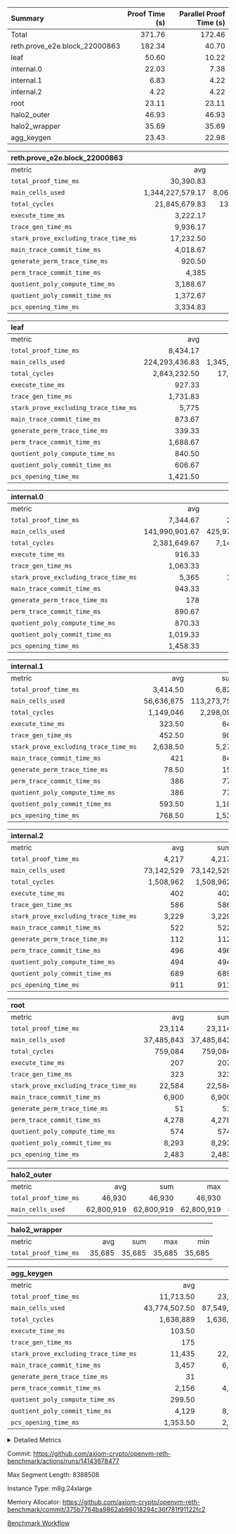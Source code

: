 | Summary | Proof Time (s) | Parallel Proof Time (s) |
|:---|---:|---:|
| Total |  371.76 |  172.46 |
| reth.prove_e2e.block_22000863 |  182.34 |  40.70 |
| leaf |  50.60 |  10.22 |
| internal.0 |  22.03 |  7.38 |
| internal.1 |  6.83 |  4.22 |
| internal.2 |  4.22 |  4.22 |
| root |  23.11 |  23.11 |
| halo2_outer |  46.93 |  46.93 |
| halo2_wrapper |  35.69 |  35.69 |
| agg_keygen |  23.43 |  22.98 |


| reth.prove_e2e.block_22000863 |||||
|:---|---:|---:|---:|---:|
|metric|avg|sum|max|min|
| `total_proof_time_ms ` |  30,390.83 |  182,345 |  40,702 |  25,252 |
| `main_cells_used     ` |  1,344,227,579.17 |  8,065,365,475 |  1,976,876,592 |  992,378,790 |
| `total_cycles        ` |  21,845,679.83 |  131,074,079 |  24,494,217 |  19,101,136 |
| `execute_time_ms     ` |  3,222.17 |  19,333 |  4,449 |  2,667 |
| `trace_gen_time_ms   ` |  9,936.17 |  59,617 |  10,668 |  8,940 |
| `stark_prove_excluding_trace_time_ms` |  17,232.50 |  103,395 |  25,869 |  13,645 |
| `main_trace_commit_time_ms` |  4,018.67 |  24,112 |  7,678 |  2,768 |
| `generate_perm_trace_time_ms` |  920.50 |  5,523 |  1,147 |  775 |
| `perm_trace_commit_time_ms` |  4,385 |  26,310 |  5,879 |  3,705 |
| `quotient_poly_compute_time_ms` |  3,188.67 |  19,132 |  6,071 |  2,116 |
| `quotient_poly_commit_time_ms` |  1,372.67 |  8,236 |  1,493 |  1,217 |
| `pcs_opening_time_ms ` |  3,334.83 |  20,009 |  3,621 |  3,055 |

| leaf |||||
|:---|---:|---:|---:|---:|
|metric|avg|sum|max|min|
| `total_proof_time_ms ` |  8,434.17 |  50,605 |  10,220 |  6,231 |
| `main_cells_used     ` |  224,293,436.83 |  1,345,760,621 |  278,298,296 |  156,790,986 |
| `total_cycles        ` |  2,843,232.50 |  17,059,395 |  3,457,993 |  2,040,289 |
| `execute_time_ms     ` |  927.33 |  5,564 |  1,090 |  729 |
| `trace_gen_time_ms   ` |  1,731.83 |  10,391 |  2,100 |  1,240 |
| `stark_prove_excluding_trace_time_ms` |  5,775 |  34,650 |  7,039 |  4,262 |
| `main_trace_commit_time_ms` |  873.67 |  5,242 |  1,050 |  651 |
| `generate_perm_trace_time_ms` |  339.33 |  2,036 |  414 |  237 |
| `perm_trace_commit_time_ms` |  1,688.67 |  10,132 |  2,094 |  1,208 |
| `quotient_poly_compute_time_ms` |  840.50 |  5,043 |  1,021 |  618 |
| `quotient_poly_commit_time_ms` |  606.67 |  3,640 |  730 |  458 |
| `pcs_opening_time_ms ` |  1,421.50 |  8,529 |  1,742 |  1,084 |

| internal.0 |||||
|:---|---:|---:|---:|---:|
|metric|avg|sum|max|min|
| `total_proof_time_ms ` |  7,344.67 |  22,034 |  7,375 |  7,329 |
| `main_cells_used     ` |  141,990,901.67 |  425,972,705 |  142,120,113 |  141,925,318 |
| `total_cycles        ` |  2,381,649.67 |  7,144,949 |  2,381,812 |  2,381,488 |
| `execute_time_ms     ` |  916.33 |  2,749 |  919 |  913 |
| `trace_gen_time_ms   ` |  1,063.33 |  3,190 |  1,075 |  1,055 |
| `stark_prove_excluding_trace_time_ms` |  5,365 |  16,095 |  5,396 |  5,342 |
| `main_trace_commit_time_ms` |  943.33 |  2,830 |  945 |  940 |
| `generate_perm_trace_time_ms` |  178 |  534 |  181 |  175 |
| `perm_trace_commit_time_ms` |  890.67 |  2,672 |  908 |  878 |
| `quotient_poly_compute_time_ms` |  870.33 |  2,611 |  873 |  868 |
| `quotient_poly_commit_time_ms` |  1,019.33 |  3,058 |  1,022 |  1,014 |
| `pcs_opening_time_ms ` |  1,458.33 |  4,375 |  1,477 |  1,433 |

| internal.1 |||||
|:---|---:|---:|---:|---:|
|metric|avg|sum|max|min|
| `total_proof_time_ms ` |  3,414.50 |  6,829 |  4,217 |  2,612 |
| `main_cells_used     ` |  56,636,875 |  113,273,750 |  75,084,327 |  38,189,423 |
| `total_cycles        ` |  1,149,046 |  2,298,092 |  1,531,854 |  766,238 |
| `execute_time_ms     ` |  323.50 |  647 |  431 |  216 |
| `trace_gen_time_ms   ` |  452.50 |  905 |  584 |  321 |
| `stark_prove_excluding_trace_time_ms` |  2,638.50 |  5,277 |  3,202 |  2,075 |
| `main_trace_commit_time_ms` |  421 |  842 |  529 |  313 |
| `generate_perm_trace_time_ms` |  78.50 |  157 |  96 |  61 |
| `perm_trace_commit_time_ms` |  386 |  772 |  483 |  289 |
| `quotient_poly_compute_time_ms` |  386 |  772 |  493 |  279 |
| `quotient_poly_commit_time_ms` |  593.50 |  1,187 |  683 |  504 |
| `pcs_opening_time_ms ` |  768.50 |  1,537 |  913 |  624 |

| internal.2 |||||
|:---|---:|---:|---:|---:|
|metric|avg|sum|max|min|
| `total_proof_time_ms ` |  4,217 |  4,217 |  4,217 |  4,217 |
| `main_cells_used     ` |  73,142,529 |  73,142,529 |  73,142,529 |  73,142,529 |
| `total_cycles        ` |  1,508,962 |  1,508,962 |  1,508,962 |  1,508,962 |
| `execute_time_ms     ` |  402 |  402 |  402 |  402 |
| `trace_gen_time_ms   ` |  586 |  586 |  586 |  586 |
| `stark_prove_excluding_trace_time_ms` |  3,229 |  3,229 |  3,229 |  3,229 |
| `main_trace_commit_time_ms` |  522 |  522 |  522 |  522 |
| `generate_perm_trace_time_ms` |  112 |  112 |  112 |  112 |
| `perm_trace_commit_time_ms` |  496 |  496 |  496 |  496 |
| `quotient_poly_compute_time_ms` |  494 |  494 |  494 |  494 |
| `quotient_poly_commit_time_ms` |  689 |  689 |  689 |  689 |
| `pcs_opening_time_ms ` |  911 |  911 |  911 |  911 |

| root |||||
|:---|---:|---:|---:|---:|
|metric|avg|sum|max|min|
| `total_proof_time_ms ` |  23,114 |  23,114 |  23,114 |  23,114 |
| `main_cells_used     ` |  37,485,843 |  37,485,843 |  37,485,843 |  37,485,843 |
| `total_cycles        ` |  759,084 |  759,084 |  759,084 |  759,084 |
| `execute_time_ms     ` |  207 |  207 |  207 |  207 |
| `trace_gen_time_ms   ` |  323 |  323 |  323 |  323 |
| `stark_prove_excluding_trace_time_ms` |  22,584 |  22,584 |  22,584 |  22,584 |
| `main_trace_commit_time_ms` |  6,900 |  6,900 |  6,900 |  6,900 |
| `generate_perm_trace_time_ms` |  51 |  51 |  51 |  51 |
| `perm_trace_commit_time_ms` |  4,278 |  4,278 |  4,278 |  4,278 |
| `quotient_poly_compute_time_ms` |  574 |  574 |  574 |  574 |
| `quotient_poly_commit_time_ms` |  8,293 |  8,293 |  8,293 |  8,293 |
| `pcs_opening_time_ms ` |  2,483 |  2,483 |  2,483 |  2,483 |

| halo2_outer |||||
|:---|---:|---:|---:|---:|
|metric|avg|sum|max|min|
| `total_proof_time_ms ` |  46,930 |  46,930 |  46,930 |  46,930 |
| `main_cells_used     ` |  62,800,919 |  62,800,919 |  62,800,919 |  62,800,919 |

| halo2_wrapper |||||
|:---|---:|---:|---:|---:|
|metric|avg|sum|max|min|
| `total_proof_time_ms ` |  35,685 |  35,685 |  35,685 |  35,685 |

| agg_keygen |||||
|:---|---:|---:|---:|---:|
|metric|avg|sum|max|min|
| `total_proof_time_ms ` |  11,713.50 |  23,427 |  22,980 |  447 |
| `main_cells_used     ` |  43,774,507.50 |  87,549,015 |  86,883,099 |  665,916 |
| `total_cycles        ` |  1,636,889 |  1,636,889 |  1,636,889 |  1,636,889 |
| `execute_time_ms     ` |  103.50 |  207 |  207 |  0 |
| `trace_gen_time_ms   ` |  175 |  350 |  323 |  27 |
| `stark_prove_excluding_trace_time_ms` |  11,435 |  22,870 |  22,450 |  420 |
| `main_trace_commit_time_ms` |  3,457 |  6,914 |  6,862 |  52 |
| `generate_perm_trace_time_ms` |  31 |  62 |  51 |  11 |
| `perm_trace_commit_time_ms` |  2,156 |  4,312 |  4,264 |  48 |
| `quotient_poly_compute_time_ms` |  299.50 |  599 |  570 |  29 |
| `quotient_poly_commit_time_ms` |  4,129 |  8,258 |  8,198 |  60 |
| `pcs_opening_time_ms ` |  1,353.50 |  2,707 |  2,492 |  215 |



<details>
<summary>Detailed Metrics</summary>

| air_name | block_number | quotient_deg | interactions | constraints |
| --- | --- | --- | --- | --- |
| AccessAdapterAir<16> | 22000863 | 2 | 5 | 12 | 
| AccessAdapterAir<2> | 22000863 | 2 | 5 | 12 | 
| AccessAdapterAir<32> | 22000863 | 2 | 5 | 12 | 
| AccessAdapterAir<4> | 22000863 | 2 | 5 | 12 | 
| AccessAdapterAir<8> | 22000863 | 2 | 5 | 12 | 
| BitwiseOperationLookupAir<8> | 22000863 | 2 | 2 | 4 | 
| KeccakVmAir | 22000863 | 2 | 321 | 4,513 | 
| MemoryMerkleAir<8> | 22000863 | 2 | 4 | 39 | 
| PersistentBoundaryAir<8> | 22000863 | 2 | 3 | 7 | 
| PhantomAir | 22000863 | 2 | 3 | 5 | 
| Poseidon2PeripheryAir<BabyBearParameters>, 1> | 22000863 | 2 | 1 | 286 | 
| ProgramAir | 22000863 | 1 | 1 | 4 | 
| RangeTupleCheckerAir<2> | 22000863 | 1 | 1 | 4 | 
| Rv32HintStoreAir | 22000863 | 2 | 18 | 28 | 
| Sha256VmAir | 22000863 | 2 | 50 | 663 | 
| VariableRangeCheckerAir | 22000863 | 1 | 1 | 4 | 
| VmAirWrapper<Rv32BaseAluAdapterAir, BaseAluCoreAir<4, 8> | 22000863 | 2 | 20 | 37 | 
| VmAirWrapper<Rv32BaseAluAdapterAir, LessThanCoreAir<4, 8> | 22000863 | 2 | 18 | 40 | 
| VmAirWrapper<Rv32BaseAluAdapterAir, ShiftCoreAir<4, 8> | 22000863 | 2 | 24 | 91 | 
| VmAirWrapper<Rv32BranchAdapterAir, BranchEqualCoreAir<4> | 22000863 | 2 | 11 | 20 | 
| VmAirWrapper<Rv32BranchAdapterAir, BranchLessThanCoreAir<4, 8> | 22000863 | 2 | 13 | 35 | 
| VmAirWrapper<Rv32CondRdWriteAdapterAir, Rv32JalLuiCoreAir> | 22000863 | 2 | 10 | 18 | 
| VmAirWrapper<Rv32HeapAdapterAir<2, 32, 32>, BaseAluCoreAir<32, 8> | 22000863 | 2 | 61 | 126 | 
| VmAirWrapper<Rv32HeapAdapterAir<2, 32, 32>, LessThanCoreAir<32, 8> | 22000863 | 2 | 31 | 129 | 
| VmAirWrapper<Rv32HeapAdapterAir<2, 32, 32>, MultiplicationCoreAir<32, 8> | 22000863 | 2 | 61 | 57 | 
| VmAirWrapper<Rv32HeapAdapterAir<2, 32, 32>, ShiftCoreAir<32, 8> | 22000863 | 2 | 79 | 2,161 | 
| VmAirWrapper<Rv32HeapBranchAdapterAir<2, 32>, BranchEqualCoreAir<32> | 22000863 | 2 | 20 | 55 | 
| VmAirWrapper<Rv32HeapBranchAdapterAir<2, 32>, BranchLessThanCoreAir<32, 8> | 22000863 | 2 | 22 | 126 | 
| VmAirWrapper<Rv32IsEqualModAdapterAir<2, 1, 32, 32>, ModularIsEqualCoreAir<32, 4, 8> | 22000863 | 2 | 25 | 225 | 
| VmAirWrapper<Rv32IsEqualModAdapterAir<2, 3, 16, 48>, ModularIsEqualCoreAir<48, 4, 8> | 22000863 | 2 | 41 | 333 | 
| VmAirWrapper<Rv32JalrAdapterAir, Rv32JalrCoreAir> | 22000863 | 2 | 16 | 20 | 
| VmAirWrapper<Rv32LoadStoreAdapterAir, LoadSignExtendCoreAir<4, 8> | 22000863 | 2 | 18 | 33 | 
| VmAirWrapper<Rv32LoadStoreAdapterAir, LoadStoreCoreAir<4> | 22000863 | 2 | 17 | 40 | 
| VmAirWrapper<Rv32MultAdapterAir, DivRemCoreAir<4, 8> | 22000863 | 2 | 25 | 84 | 
| VmAirWrapper<Rv32MultAdapterAir, MulHCoreAir<4, 8> | 22000863 | 2 | 24 | 31 | 
| VmAirWrapper<Rv32MultAdapterAir, MultiplicationCoreAir<4, 8> | 22000863 | 2 | 19 | 19 | 
| VmAirWrapper<Rv32RdWriteAdapterAir, Rv32AuipcCoreAir> | 22000863 | 2 | 12 | 14 | 
| VmAirWrapper<Rv32VecHeapAdapterAir<1, 2, 2, 32, 32>, FieldExpressionCoreAir> | 22000863 | 2 | 415 | 480 | 
| VmAirWrapper<Rv32VecHeapAdapterAir<1, 6, 6, 16, 16>, FieldExpressionCoreAir> | 22000863 | 2 | 832 | 921 | 
| VmAirWrapper<Rv32VecHeapAdapterAir<2, 1, 1, 32, 32>, FieldExpressionCoreAir> | 22000863 | 2 | 158 | 190 | 
| VmAirWrapper<Rv32VecHeapAdapterAir<2, 2, 2, 32, 32>, FieldExpressionCoreAir> | 22000863 | 2 | 428 | 457 | 
| VmAirWrapper<Rv32VecHeapAdapterAir<2, 3, 3, 16, 16>, FieldExpressionCoreAir> | 22000863 | 2 | 246 | 288 | 
| VmAirWrapper<Rv32VecHeapAdapterAir<2, 6, 6, 16, 16>, FieldExpressionCoreAir> | 22000863 | 2 | 668 | 701 | 
| VmConnectorAir | 22000863 | 2 | 5 | 11 | 

| block_number | execute_time_ms |
| --- | --- |
| 22000863 | 207 | 

| group | air_name | block_number | rows | quotient_deg | prep_cols | perm_cols | main_cols | interactions | constraints | cells |
| --- | --- | --- | --- | --- | --- | --- | --- | --- | --- | --- |
| agg_keygen | AccessAdapterAir<16> | 22000863 |  | 2 |  |  |  | 5 | 12 |  | 
| agg_keygen | AccessAdapterAir<2> | 22000863 | 524,288 | 8 |  | 16 | 11 | 5 | 12 | 14,155,776 | 
| agg_keygen | AccessAdapterAir<32> | 22000863 |  | 2 |  |  |  | 5 | 12 |  | 
| agg_keygen | AccessAdapterAir<4> | 22000863 | 262,144 | 8 |  | 16 | 13 | 5 | 12 | 7,602,176 | 
| agg_keygen | AccessAdapterAir<8> | 22000863 | 8,192 | 8 |  | 16 | 17 | 5 | 12 | 270,336 | 
| agg_keygen | BitwiseOperationLookupAir<8> | 22000863 |  | 2 |  |  |  | 2 | 4 |  | 
| agg_keygen | FriReducedOpeningAir | 22000863 | 524,288 | 8 |  | 84 | 27 | 39 | 71 | 58,195,968 | 
| agg_keygen | JalRangeCheckAir | 22000863 | 65,536 | 8 |  | 28 | 12 | 9 | 14 | 2,621,440 | 
| agg_keygen | MemoryMerkleAir<8> | 22000863 |  | 2 |  |  |  | 4 | 39 |  | 
| agg_keygen | NativePoseidon2Air<BabyBearParameters>, 1> | 22000863 | 65,536 | 8 |  | 312 | 398 | 136 | 572 | 46,530,560 | 
| agg_keygen | PersistentBoundaryAir<8> | 22000863 |  | 2 |  |  |  | 3 | 7 |  | 
| agg_keygen | PhantomAir | 22000863 | 32,768 | 4 |  | 12 | 6 | 3 | 5 | 589,824 | 
| agg_keygen | Poseidon2PeripheryAir<BabyBearParameters>, 1> | 22000863 |  | 2 |  |  |  | 1 | 286 |  | 
| agg_keygen | ProgramAir | 22000863 | 131,072 | 1 |  | 8 | 10 | 1 | 4 | 2,359,296 | 
| agg_keygen | RangeTupleCheckerAir<2> | 22000863 |  | 1 |  |  |  | 1 | 4 |  | 
| agg_keygen | Rv32HintStoreAir | 22000863 |  | 2 |  |  |  | 18 | 28 |  | 
| agg_keygen | VariableRangeCheckerAir | 22000863 | 262,144 | 1 | 2 | 8 | 1 | 1 | 4 | 2,359,296 | 
| agg_keygen | VmAirWrapper<AluNativeAdapterAir, FieldArithmeticCoreAir> | 22000863 | 1,048,576 | 8 |  | 36 | 29 | 15 | 27 | 68,157,440 | 
| agg_keygen | VmAirWrapper<BranchNativeAdapterAir, BranchEqualCoreAir<1> | 22000863 | 262,144 | 8 |  | 28 | 23 | 11 | 25 | 13,369,344 | 
| agg_keygen | VmAirWrapper<NativeAdapterAir<2, 0>, PublicValuesCoreAir> | 22000863 | 64 | 8 |  | 28 | 27 | 11 | 30 | 3,520 | 
| agg_keygen | VmAirWrapper<NativeLoadStoreAdapterAir<1>, NativeLoadStoreCoreAir<1> | 22000863 | 524,288 | 8 |  | 40 | 21 | 15 | 20 | 31,981,568 | 
| agg_keygen | VmAirWrapper<NativeLoadStoreAdapterAir<4>, NativeLoadStoreCoreAir<4> | 22000863 | 131,072 | 8 |  | 40 | 27 | 15 | 20 | 8,781,824 | 
| agg_keygen | VmAirWrapper<NativeVectorizedAdapterAir<4>, FieldExtensionCoreAir> | 22000863 | 131,072 | 8 |  | 36 | 38 | 15 | 27 | 9,699,328 | 
| agg_keygen | VmAirWrapper<Rv32BaseAluAdapterAir, BaseAluCoreAir<4, 8> | 22000863 |  | 2 |  |  |  | 20 | 37 |  | 
| agg_keygen | VmAirWrapper<Rv32BaseAluAdapterAir, LessThanCoreAir<4, 8> | 22000863 |  | 2 |  |  |  | 18 | 40 |  | 
| agg_keygen | VmAirWrapper<Rv32BaseAluAdapterAir, ShiftCoreAir<4, 8> | 22000863 |  | 2 |  |  |  | 24 | 91 |  | 
| agg_keygen | VmAirWrapper<Rv32BranchAdapterAir, BranchEqualCoreAir<4> | 22000863 |  | 2 |  |  |  | 11 | 20 |  | 
| agg_keygen | VmAirWrapper<Rv32BranchAdapterAir, BranchLessThanCoreAir<4, 8> | 22000863 |  | 2 |  |  |  | 13 | 35 |  | 
| agg_keygen | VmAirWrapper<Rv32CondRdWriteAdapterAir, Rv32JalLuiCoreAir> | 22000863 |  | 2 |  |  |  | 10 | 18 |  | 
| agg_keygen | VmAirWrapper<Rv32JalrAdapterAir, Rv32JalrCoreAir> | 22000863 |  | 2 |  |  |  | 16 | 20 |  | 
| agg_keygen | VmAirWrapper<Rv32LoadStoreAdapterAir, LoadSignExtendCoreAir<4, 8> | 22000863 |  | 2 |  |  |  | 18 | 33 |  | 
| agg_keygen | VmAirWrapper<Rv32LoadStoreAdapterAir, LoadStoreCoreAir<4> | 22000863 |  | 2 |  |  |  | 17 | 40 |  | 
| agg_keygen | VmAirWrapper<Rv32MultAdapterAir, DivRemCoreAir<4, 8> | 22000863 |  | 2 |  |  |  | 25 | 84 |  | 
| agg_keygen | VmAirWrapper<Rv32MultAdapterAir, MulHCoreAir<4, 8> | 22000863 |  | 2 |  |  |  | 24 | 31 |  | 
| agg_keygen | VmAirWrapper<Rv32MultAdapterAir, MultiplicationCoreAir<4, 8> | 22000863 |  | 2 |  |  |  | 19 | 19 |  | 
| agg_keygen | VmAirWrapper<Rv32RdWriteAdapterAir, Rv32AuipcCoreAir> | 22000863 |  | 2 |  |  |  | 12 | 14 |  | 
| agg_keygen | VmConnectorAir | 22000863 | 2 | 8 | 1 | 16 | 5 | 5 | 11 | 42 | 
| agg_keygen | VolatileBoundaryAir | 22000863 | 131,072 | 8 |  | 20 | 12 | 7 | 19 | 4,194,304 | 

| group | air_name | block_number | idx | rows | prep_cols | perm_cols | main_cols | cells |
| --- | --- | --- | --- | --- | --- | --- | --- | --- |
| internal.0 | AccessAdapterAir<2> | 22000863 | 0 | 524,288 |  | 12 | 11 | 12,058,624 | 
| internal.0 | AccessAdapterAir<2> | 22000863 | 1 | 524,288 |  | 12 | 11 | 12,058,624 | 
| internal.0 | AccessAdapterAir<2> | 22000863 | 2 | 524,288 |  | 12 | 11 | 12,058,624 | 
| internal.0 | AccessAdapterAir<4> | 22000863 | 0 | 262,144 |  | 12 | 13 | 6,553,600 | 
| internal.0 | AccessAdapterAir<4> | 22000863 | 1 | 262,144 |  | 12 | 13 | 6,553,600 | 
| internal.0 | AccessAdapterAir<4> | 22000863 | 2 | 262,144 |  | 12 | 13 | 6,553,600 | 
| internal.0 | AccessAdapterAir<8> | 22000863 | 0 | 8,192 |  | 12 | 17 | 237,568 | 
| internal.0 | AccessAdapterAir<8> | 22000863 | 1 | 8,192 |  | 12 | 17 | 237,568 | 
| internal.0 | AccessAdapterAir<8> | 22000863 | 2 | 8,192 |  | 12 | 17 | 237,568 | 
| internal.0 | FriReducedOpeningAir | 22000863 | 0 | 1,048,576 |  | 44 | 27 | 74,448,896 | 
| internal.0 | FriReducedOpeningAir | 22000863 | 1 | 1,048,576 |  | 44 | 27 | 74,448,896 | 
| internal.0 | FriReducedOpeningAir | 22000863 | 2 | 1,048,576 |  | 44 | 27 | 74,448,896 | 
| internal.0 | JalRangeCheckAir | 22000863 | 0 | 131,072 |  | 16 | 12 | 3,670,016 | 
| internal.0 | JalRangeCheckAir | 22000863 | 1 | 131,072 |  | 16 | 12 | 3,670,016 | 
| internal.0 | JalRangeCheckAir | 22000863 | 2 | 131,072 |  | 16 | 12 | 3,670,016 | 
| internal.0 | NativePoseidon2Air<BabyBearParameters>, 1> | 22000863 | 0 | 131,072 |  | 160 | 398 | 73,138,176 | 
| internal.0 | NativePoseidon2Air<BabyBearParameters>, 1> | 22000863 | 1 | 131,072 |  | 160 | 398 | 73,138,176 | 
| internal.0 | NativePoseidon2Air<BabyBearParameters>, 1> | 22000863 | 2 | 131,072 |  | 160 | 398 | 73,138,176 | 
| internal.0 | PhantomAir | 22000863 | 0 | 65,536 |  | 8 | 6 | 917,504 | 
| internal.0 | PhantomAir | 22000863 | 1 | 65,536 |  | 8 | 6 | 917,504 | 
| internal.0 | PhantomAir | 22000863 | 2 | 65,536 |  | 8 | 6 | 917,504 | 
| internal.0 | ProgramAir | 22000863 | 0 | 131,072 |  | 8 | 10 | 2,359,296 | 
| internal.0 | ProgramAir | 22000863 | 1 | 131,072 |  | 8 | 10 | 2,359,296 | 
| internal.0 | ProgramAir | 22000863 | 2 | 131,072 |  | 8 | 10 | 2,359,296 | 
| internal.0 | VariableRangeCheckerAir | 22000863 | 0 | 262,144 | 2 | 8 | 1 | 2,359,296 | 
| internal.0 | VariableRangeCheckerAir | 22000863 | 1 | 262,144 | 2 | 8 | 1 | 2,359,296 | 
| internal.0 | VariableRangeCheckerAir | 22000863 | 2 | 262,144 | 2 | 8 | 1 | 2,359,296 | 
| internal.0 | VmAirWrapper<AluNativeAdapterAir, FieldArithmeticCoreAir> | 22000863 | 0 | 2,097,152 |  | 20 | 29 | 102,760,448 | 
| internal.0 | VmAirWrapper<AluNativeAdapterAir, FieldArithmeticCoreAir> | 22000863 | 1 | 2,097,152 |  | 20 | 29 | 102,760,448 | 
| internal.0 | VmAirWrapper<AluNativeAdapterAir, FieldArithmeticCoreAir> | 22000863 | 2 | 2,097,152 |  | 20 | 29 | 102,760,448 | 
| internal.0 | VmAirWrapper<BranchNativeAdapterAir, BranchEqualCoreAir<1> | 22000863 | 0 | 262,144 |  | 16 | 23 | 10,223,616 | 
| internal.0 | VmAirWrapper<BranchNativeAdapterAir, BranchEqualCoreAir<1> | 22000863 | 1 | 262,144 |  | 16 | 23 | 10,223,616 | 
| internal.0 | VmAirWrapper<BranchNativeAdapterAir, BranchEqualCoreAir<1> | 22000863 | 2 | 262,144 |  | 16 | 23 | 10,223,616 | 
| internal.0 | VmAirWrapper<NativeAdapterAir<2, 0>, PublicValuesCoreAir> | 22000863 | 0 | 64 |  | 16 | 23 | 2,496 | 
| internal.0 | VmAirWrapper<NativeAdapterAir<2, 0>, PublicValuesCoreAir> | 22000863 | 1 | 64 |  | 16 | 23 | 2,496 | 
| internal.0 | VmAirWrapper<NativeAdapterAir<2, 0>, PublicValuesCoreAir> | 22000863 | 2 | 64 |  | 16 | 23 | 2,496 | 
| internal.0 | VmAirWrapper<NativeLoadStoreAdapterAir<1>, NativeLoadStoreCoreAir<1> | 22000863 | 0 | 524,288 |  | 24 | 21 | 23,592,960 | 
| internal.0 | VmAirWrapper<NativeLoadStoreAdapterAir<1>, NativeLoadStoreCoreAir<1> | 22000863 | 1 | 524,288 |  | 24 | 21 | 23,592,960 | 
| internal.0 | VmAirWrapper<NativeLoadStoreAdapterAir<1>, NativeLoadStoreCoreAir<1> | 22000863 | 2 | 524,288 |  | 24 | 21 | 23,592,960 | 
| internal.0 | VmAirWrapper<NativeLoadStoreAdapterAir<4>, NativeLoadStoreCoreAir<4> | 22000863 | 0 | 262,144 |  | 24 | 27 | 13,369,344 | 
| internal.0 | VmAirWrapper<NativeLoadStoreAdapterAir<4>, NativeLoadStoreCoreAir<4> | 22000863 | 1 | 262,144 |  | 24 | 27 | 13,369,344 | 
| internal.0 | VmAirWrapper<NativeLoadStoreAdapterAir<4>, NativeLoadStoreCoreAir<4> | 22000863 | 2 | 262,144 |  | 24 | 27 | 13,369,344 | 
| internal.0 | VmAirWrapper<NativeVectorizedAdapterAir<4>, FieldExtensionCoreAir> | 22000863 | 0 | 262,144 |  | 20 | 38 | 15,204,352 | 
| internal.0 | VmAirWrapper<NativeVectorizedAdapterAir<4>, FieldExtensionCoreAir> | 22000863 | 1 | 262,144 |  | 20 | 38 | 15,204,352 | 
| internal.0 | VmAirWrapper<NativeVectorizedAdapterAir<4>, FieldExtensionCoreAir> | 22000863 | 2 | 262,144 |  | 20 | 38 | 15,204,352 | 
| internal.0 | VmConnectorAir | 22000863 | 0 | 2 | 1 | 12 | 5 | 34 | 
| internal.0 | VmConnectorAir | 22000863 | 1 | 2 | 1 | 12 | 5 | 34 | 
| internal.0 | VmConnectorAir | 22000863 | 2 | 2 | 1 | 12 | 5 | 34 | 
| internal.0 | VolatileBoundaryAir | 22000863 | 0 | 262,144 |  | 12 | 12 | 6,291,456 | 
| internal.0 | VolatileBoundaryAir | 22000863 | 1 | 262,144 |  | 12 | 12 | 6,291,456 | 
| internal.0 | VolatileBoundaryAir | 22000863 | 2 | 262,144 |  | 12 | 12 | 6,291,456 | 
| internal.1 | AccessAdapterAir<2> | 22000863 | 3 | 524,288 |  | 12 | 11 | 12,058,624 | 
| internal.1 | AccessAdapterAir<2> | 22000863 | 4 | 262,144 |  | 12 | 11 | 6,029,312 | 
| internal.1 | AccessAdapterAir<4> | 22000863 | 3 | 262,144 |  | 12 | 13 | 6,553,600 | 
| internal.1 | AccessAdapterAir<4> | 22000863 | 4 | 131,072 |  | 12 | 13 | 3,276,800 | 
| internal.1 | AccessAdapterAir<8> | 22000863 | 3 | 8,192 |  | 12 | 17 | 237,568 | 
| internal.1 | AccessAdapterAir<8> | 22000863 | 4 | 4,096 |  | 12 | 17 | 118,784 | 
| internal.1 | FriReducedOpeningAir | 22000863 | 3 | 262,144 |  | 44 | 27 | 18,612,224 | 
| internal.1 | FriReducedOpeningAir | 22000863 | 4 | 131,072 |  | 44 | 27 | 9,306,112 | 
| internal.1 | JalRangeCheckAir | 22000863 | 3 | 65,536 |  | 16 | 12 | 1,835,008 | 
| internal.1 | JalRangeCheckAir | 22000863 | 4 | 32,768 |  | 16 | 12 | 917,504 | 
| internal.1 | NativePoseidon2Air<BabyBearParameters>, 1> | 22000863 | 3 | 65,536 |  | 160 | 398 | 36,569,088 | 
| internal.1 | NativePoseidon2Air<BabyBearParameters>, 1> | 22000863 | 4 | 32,768 |  | 160 | 398 | 18,284,544 | 
| internal.1 | PhantomAir | 22000863 | 3 | 16,384 |  | 8 | 6 | 229,376 | 
| internal.1 | PhantomAir | 22000863 | 4 | 8,192 |  | 8 | 6 | 114,688 | 
| internal.1 | ProgramAir | 22000863 | 3 | 131,072 |  | 8 | 10 | 2,359,296 | 
| internal.1 | ProgramAir | 22000863 | 4 | 131,072 |  | 8 | 10 | 2,359,296 | 
| internal.1 | VariableRangeCheckerAir | 22000863 | 3 | 262,144 | 2 | 8 | 1 | 2,359,296 | 
| internal.1 | VariableRangeCheckerAir | 22000863 | 4 | 262,144 | 2 | 8 | 1 | 2,359,296 | 
| internal.1 | VmAirWrapper<AluNativeAdapterAir, FieldArithmeticCoreAir> | 22000863 | 3 | 1,048,576 |  | 20 | 29 | 51,380,224 | 
| internal.1 | VmAirWrapper<AluNativeAdapterAir, FieldArithmeticCoreAir> | 22000863 | 4 | 524,288 |  | 20 | 29 | 25,690,112 | 
| internal.1 | VmAirWrapper<BranchNativeAdapterAir, BranchEqualCoreAir<1> | 22000863 | 3 | 262,144 |  | 16 | 23 | 10,223,616 | 
| internal.1 | VmAirWrapper<BranchNativeAdapterAir, BranchEqualCoreAir<1> | 22000863 | 4 | 131,072 |  | 16 | 23 | 5,111,808 | 
| internal.1 | VmAirWrapper<NativeAdapterAir<2, 0>, PublicValuesCoreAir> | 22000863 | 3 | 64 |  | 16 | 23 | 2,496 | 
| internal.1 | VmAirWrapper<NativeAdapterAir<2, 0>, PublicValuesCoreAir> | 22000863 | 4 | 64 |  | 16 | 23 | 2,496 | 
| internal.1 | VmAirWrapper<NativeLoadStoreAdapterAir<1>, NativeLoadStoreCoreAir<1> | 22000863 | 3 | 524,288 |  | 24 | 21 | 23,592,960 | 
| internal.1 | VmAirWrapper<NativeLoadStoreAdapterAir<1>, NativeLoadStoreCoreAir<1> | 22000863 | 4 | 262,144 |  | 24 | 21 | 11,796,480 | 
| internal.1 | VmAirWrapper<NativeLoadStoreAdapterAir<4>, NativeLoadStoreCoreAir<4> | 22000863 | 3 | 131,072 |  | 24 | 27 | 6,684,672 | 
| internal.1 | VmAirWrapper<NativeLoadStoreAdapterAir<4>, NativeLoadStoreCoreAir<4> | 22000863 | 4 | 65,536 |  | 24 | 27 | 3,342,336 | 
| internal.1 | VmAirWrapper<NativeVectorizedAdapterAir<4>, FieldExtensionCoreAir> | 22000863 | 3 | 131,072 |  | 20 | 38 | 7,602,176 | 
| internal.1 | VmAirWrapper<NativeVectorizedAdapterAir<4>, FieldExtensionCoreAir> | 22000863 | 4 | 65,536 |  | 20 | 38 | 3,801,088 | 
| internal.1 | VmConnectorAir | 22000863 | 3 | 2 | 1 | 12 | 5 | 34 | 
| internal.1 | VmConnectorAir | 22000863 | 4 | 2 | 1 | 12 | 5 | 34 | 
| internal.1 | VolatileBoundaryAir | 22000863 | 3 | 131,072 |  | 12 | 12 | 3,145,728 | 
| internal.1 | VolatileBoundaryAir | 22000863 | 4 | 131,072 |  | 12 | 12 | 3,145,728 | 
| internal.2 | AccessAdapterAir<2> | 22000863 | 5 | 524,288 |  | 12 | 11 | 12,058,624 | 
| internal.2 | AccessAdapterAir<4> | 22000863 | 5 | 262,144 |  | 12 | 13 | 6,553,600 | 
| internal.2 | AccessAdapterAir<8> | 22000863 | 5 | 8,192 |  | 12 | 17 | 237,568 | 
| internal.2 | FriReducedOpeningAir | 22000863 | 5 | 262,144 |  | 44 | 27 | 18,612,224 | 
| internal.2 | JalRangeCheckAir | 22000863 | 5 | 65,536 |  | 16 | 12 | 1,835,008 | 
| internal.2 | NativePoseidon2Air<BabyBearParameters>, 1> | 22000863 | 5 | 65,536 |  | 160 | 398 | 36,569,088 | 
| internal.2 | PhantomAir | 22000863 | 5 | 16,384 |  | 8 | 6 | 229,376 | 
| internal.2 | ProgramAir | 22000863 | 5 | 131,072 |  | 8 | 10 | 2,359,296 | 
| internal.2 | VariableRangeCheckerAir | 22000863 | 5 | 262,144 | 2 | 8 | 1 | 2,359,296 | 
| internal.2 | VmAirWrapper<AluNativeAdapterAir, FieldArithmeticCoreAir> | 22000863 | 5 | 1,048,576 |  | 20 | 29 | 51,380,224 | 
| internal.2 | VmAirWrapper<BranchNativeAdapterAir, BranchEqualCoreAir<1> | 22000863 | 5 | 262,144 |  | 16 | 23 | 10,223,616 | 
| internal.2 | VmAirWrapper<NativeAdapterAir<2, 0>, PublicValuesCoreAir> | 22000863 | 5 | 64 |  | 16 | 23 | 2,496 | 
| internal.2 | VmAirWrapper<NativeLoadStoreAdapterAir<1>, NativeLoadStoreCoreAir<1> | 22000863 | 5 | 524,288 |  | 24 | 21 | 23,592,960 | 
| internal.2 | VmAirWrapper<NativeLoadStoreAdapterAir<4>, NativeLoadStoreCoreAir<4> | 22000863 | 5 | 131,072 |  | 24 | 27 | 6,684,672 | 
| internal.2 | VmAirWrapper<NativeVectorizedAdapterAir<4>, FieldExtensionCoreAir> | 22000863 | 5 | 131,072 |  | 20 | 38 | 7,602,176 | 
| internal.2 | VmConnectorAir | 22000863 | 5 | 2 | 1 | 12 | 5 | 34 | 
| internal.2 | VolatileBoundaryAir | 22000863 | 5 | 131,072 |  | 12 | 12 | 3,145,728 | 
| leaf | AccessAdapterAir<2> | 22000863 | 0 | 1,048,576 |  | 16 | 11 | 28,311,552 | 
| leaf | AccessAdapterAir<2> | 22000863 | 1 | 1,048,576 |  | 16 | 11 | 28,311,552 | 
| leaf | AccessAdapterAir<2> | 22000863 | 2 | 2,097,152 |  | 16 | 11 | 56,623,104 | 
| leaf | AccessAdapterAir<2> | 22000863 | 3 | 1,048,576 |  | 16 | 11 | 28,311,552 | 
| leaf | AccessAdapterAir<2> | 22000863 | 4 | 2,097,152 |  | 16 | 11 | 56,623,104 | 
| leaf | AccessAdapterAir<2> | 22000863 | 5 | 1,048,576 |  | 16 | 11 | 28,311,552 | 
| leaf | AccessAdapterAir<4> | 22000863 | 0 | 524,288 |  | 16 | 13 | 15,204,352 | 
| leaf | AccessAdapterAir<4> | 22000863 | 1 | 524,288 |  | 16 | 13 | 15,204,352 | 
| leaf | AccessAdapterAir<4> | 22000863 | 2 | 1,048,576 |  | 16 | 13 | 30,408,704 | 
| leaf | AccessAdapterAir<4> | 22000863 | 3 | 524,288 |  | 16 | 13 | 15,204,352 | 
| leaf | AccessAdapterAir<4> | 22000863 | 4 | 1,048,576 |  | 16 | 13 | 30,408,704 | 
| leaf | AccessAdapterAir<4> | 22000863 | 5 | 524,288 |  | 16 | 13 | 15,204,352 | 
| leaf | AccessAdapterAir<8> | 22000863 | 0 | 32,768 |  | 16 | 17 | 1,081,344 | 
| leaf | AccessAdapterAir<8> | 22000863 | 1 | 16,384 |  | 16 | 17 | 540,672 | 
| leaf | AccessAdapterAir<8> | 22000863 | 2 | 32,768 |  | 16 | 17 | 1,081,344 | 
| leaf | AccessAdapterAir<8> | 22000863 | 3 | 16,384 |  | 16 | 17 | 540,672 | 
| leaf | AccessAdapterAir<8> | 22000863 | 4 | 32,768 |  | 16 | 17 | 1,081,344 | 
| leaf | AccessAdapterAir<8> | 22000863 | 5 | 16,384 |  | 16 | 17 | 540,672 | 
| leaf | FriReducedOpeningAir | 22000863 | 0 | 4,194,304 |  | 84 | 27 | 465,567,744 | 
| leaf | FriReducedOpeningAir | 22000863 | 1 | 2,097,152 |  | 84 | 27 | 232,783,872 | 
| leaf | FriReducedOpeningAir | 22000863 | 2 | 4,194,304 |  | 84 | 27 | 465,567,744 | 
| leaf | FriReducedOpeningAir | 22000863 | 3 | 2,097,152 |  | 84 | 27 | 232,783,872 | 
| leaf | FriReducedOpeningAir | 22000863 | 4 | 4,194,304 |  | 84 | 27 | 465,567,744 | 
| leaf | FriReducedOpeningAir | 22000863 | 5 | 2,097,152 |  | 84 | 27 | 232,783,872 | 
| leaf | JalRangeCheckAir | 22000863 | 0 | 65,536 |  | 28 | 12 | 2,621,440 | 
| leaf | JalRangeCheckAir | 22000863 | 1 | 65,536 |  | 28 | 12 | 2,621,440 | 
| leaf | JalRangeCheckAir | 22000863 | 2 | 65,536 |  | 28 | 12 | 2,621,440 | 
| leaf | JalRangeCheckAir | 22000863 | 3 | 65,536 |  | 28 | 12 | 2,621,440 | 
| leaf | JalRangeCheckAir | 22000863 | 4 | 65,536 |  | 28 | 12 | 2,621,440 | 
| leaf | JalRangeCheckAir | 22000863 | 5 | 65,536 |  | 28 | 12 | 2,621,440 | 
| leaf | NativePoseidon2Air<BabyBearParameters>, 1> | 22000863 | 0 | 262,144 |  | 312 | 398 | 186,122,240 | 
| leaf | NativePoseidon2Air<BabyBearParameters>, 1> | 22000863 | 1 | 262,144 |  | 312 | 398 | 186,122,240 | 
| leaf | NativePoseidon2Air<BabyBearParameters>, 1> | 22000863 | 2 | 262,144 |  | 312 | 398 | 186,122,240 | 
| leaf | NativePoseidon2Air<BabyBearParameters>, 1> | 22000863 | 3 | 262,144 |  | 312 | 398 | 186,122,240 | 
| leaf | NativePoseidon2Air<BabyBearParameters>, 1> | 22000863 | 4 | 262,144 |  | 312 | 398 | 186,122,240 | 
| leaf | NativePoseidon2Air<BabyBearParameters>, 1> | 22000863 | 5 | 262,144 |  | 312 | 398 | 186,122,240 | 
| leaf | PhantomAir | 22000863 | 0 | 32,768 |  | 12 | 6 | 589,824 | 
| leaf | PhantomAir | 22000863 | 1 | 32,768 |  | 12 | 6 | 589,824 | 
| leaf | PhantomAir | 22000863 | 2 | 32,768 |  | 12 | 6 | 589,824 | 
| leaf | PhantomAir | 22000863 | 3 | 32,768 |  | 12 | 6 | 589,824 | 
| leaf | PhantomAir | 22000863 | 4 | 32,768 |  | 12 | 6 | 589,824 | 
| leaf | PhantomAir | 22000863 | 5 | 32,768 |  | 12 | 6 | 589,824 | 
| leaf | ProgramAir | 22000863 | 0 | 2,097,152 |  | 8 | 10 | 37,748,736 | 
| leaf | ProgramAir | 22000863 | 1 | 2,097,152 |  | 8 | 10 | 37,748,736 | 
| leaf | ProgramAir | 22000863 | 2 | 2,097,152 |  | 8 | 10 | 37,748,736 | 
| leaf | ProgramAir | 22000863 | 3 | 2,097,152 |  | 8 | 10 | 37,748,736 | 
| leaf | ProgramAir | 22000863 | 4 | 2,097,152 |  | 8 | 10 | 37,748,736 | 
| leaf | ProgramAir | 22000863 | 5 | 2,097,152 |  | 8 | 10 | 37,748,736 | 
| leaf | VariableRangeCheckerAir | 22000863 | 0 | 262,144 | 2 | 8 | 1 | 2,359,296 | 
| leaf | VariableRangeCheckerAir | 22000863 | 1 | 262,144 | 2 | 8 | 1 | 2,359,296 | 
| leaf | VariableRangeCheckerAir | 22000863 | 2 | 262,144 | 2 | 8 | 1 | 2,359,296 | 
| leaf | VariableRangeCheckerAir | 22000863 | 3 | 262,144 | 2 | 8 | 1 | 2,359,296 | 
| leaf | VariableRangeCheckerAir | 22000863 | 4 | 262,144 | 2 | 8 | 1 | 2,359,296 | 
| leaf | VariableRangeCheckerAir | 22000863 | 5 | 262,144 | 2 | 8 | 1 | 2,359,296 | 
| leaf | VmAirWrapper<AluNativeAdapterAir, FieldArithmeticCoreAir> | 22000863 | 0 | 2,097,152 |  | 36 | 29 | 136,314,880 | 
| leaf | VmAirWrapper<AluNativeAdapterAir, FieldArithmeticCoreAir> | 22000863 | 1 | 1,048,576 |  | 36 | 29 | 68,157,440 | 
| leaf | VmAirWrapper<AluNativeAdapterAir, FieldArithmeticCoreAir> | 22000863 | 2 | 2,097,152 |  | 36 | 29 | 136,314,880 | 
| leaf | VmAirWrapper<AluNativeAdapterAir, FieldArithmeticCoreAir> | 22000863 | 3 | 2,097,152 |  | 36 | 29 | 136,314,880 | 
| leaf | VmAirWrapper<AluNativeAdapterAir, FieldArithmeticCoreAir> | 22000863 | 4 | 2,097,152 |  | 36 | 29 | 136,314,880 | 
| leaf | VmAirWrapper<AluNativeAdapterAir, FieldArithmeticCoreAir> | 22000863 | 5 | 2,097,152 |  | 36 | 29 | 136,314,880 | 
| leaf | VmAirWrapper<BranchNativeAdapterAir, BranchEqualCoreAir<1> | 22000863 | 0 | 524,288 |  | 28 | 23 | 26,738,688 | 
| leaf | VmAirWrapper<BranchNativeAdapterAir, BranchEqualCoreAir<1> | 22000863 | 1 | 262,144 |  | 28 | 23 | 13,369,344 | 
| leaf | VmAirWrapper<BranchNativeAdapterAir, BranchEqualCoreAir<1> | 22000863 | 2 | 524,288 |  | 28 | 23 | 26,738,688 | 
| leaf | VmAirWrapper<BranchNativeAdapterAir, BranchEqualCoreAir<1> | 22000863 | 3 | 524,288 |  | 28 | 23 | 26,738,688 | 
| leaf | VmAirWrapper<BranchNativeAdapterAir, BranchEqualCoreAir<1> | 22000863 | 4 | 524,288 |  | 28 | 23 | 26,738,688 | 
| leaf | VmAirWrapper<BranchNativeAdapterAir, BranchEqualCoreAir<1> | 22000863 | 5 | 524,288 |  | 28 | 23 | 26,738,688 | 
| leaf | VmAirWrapper<NativeAdapterAir<2, 0>, PublicValuesCoreAir> | 22000863 | 0 | 64 |  | 28 | 27 | 3,520 | 
| leaf | VmAirWrapper<NativeAdapterAir<2, 0>, PublicValuesCoreAir> | 22000863 | 1 | 64 |  | 28 | 27 | 3,520 | 
| leaf | VmAirWrapper<NativeAdapterAir<2, 0>, PublicValuesCoreAir> | 22000863 | 2 | 64 |  | 28 | 27 | 3,520 | 
| leaf | VmAirWrapper<NativeAdapterAir<2, 0>, PublicValuesCoreAir> | 22000863 | 3 | 64 |  | 28 | 27 | 3,520 | 
| leaf | VmAirWrapper<NativeAdapterAir<2, 0>, PublicValuesCoreAir> | 22000863 | 4 | 64 |  | 28 | 27 | 3,520 | 
| leaf | VmAirWrapper<NativeAdapterAir<2, 0>, PublicValuesCoreAir> | 22000863 | 5 | 64 |  | 28 | 27 | 3,520 | 
| leaf | VmAirWrapper<NativeLoadStoreAdapterAir<1>, NativeLoadStoreCoreAir<1> | 22000863 | 0 | 1,048,576 |  | 40 | 21 | 63,963,136 | 
| leaf | VmAirWrapper<NativeLoadStoreAdapterAir<1>, NativeLoadStoreCoreAir<1> | 22000863 | 1 | 524,288 |  | 40 | 21 | 31,981,568 | 
| leaf | VmAirWrapper<NativeLoadStoreAdapterAir<1>, NativeLoadStoreCoreAir<1> | 22000863 | 2 | 1,048,576 |  | 40 | 21 | 63,963,136 | 
| leaf | VmAirWrapper<NativeLoadStoreAdapterAir<1>, NativeLoadStoreCoreAir<1> | 22000863 | 3 | 1,048,576 |  | 40 | 21 | 63,963,136 | 
| leaf | VmAirWrapper<NativeLoadStoreAdapterAir<1>, NativeLoadStoreCoreAir<1> | 22000863 | 4 | 1,048,576 |  | 40 | 21 | 63,963,136 | 
| leaf | VmAirWrapper<NativeLoadStoreAdapterAir<1>, NativeLoadStoreCoreAir<1> | 22000863 | 5 | 1,048,576 |  | 40 | 21 | 63,963,136 | 
| leaf | VmAirWrapper<NativeLoadStoreAdapterAir<4>, NativeLoadStoreCoreAir<4> | 22000863 | 0 | 262,144 |  | 40 | 27 | 17,563,648 | 
| leaf | VmAirWrapper<NativeLoadStoreAdapterAir<4>, NativeLoadStoreCoreAir<4> | 22000863 | 1 | 131,072 |  | 40 | 27 | 8,781,824 | 
| leaf | VmAirWrapper<NativeLoadStoreAdapterAir<4>, NativeLoadStoreCoreAir<4> | 22000863 | 2 | 262,144 |  | 40 | 27 | 17,563,648 | 
| leaf | VmAirWrapper<NativeLoadStoreAdapterAir<4>, NativeLoadStoreCoreAir<4> | 22000863 | 3 | 262,144 |  | 40 | 27 | 17,563,648 | 
| leaf | VmAirWrapper<NativeLoadStoreAdapterAir<4>, NativeLoadStoreCoreAir<4> | 22000863 | 4 | 262,144 |  | 40 | 27 | 17,563,648 | 
| leaf | VmAirWrapper<NativeLoadStoreAdapterAir<4>, NativeLoadStoreCoreAir<4> | 22000863 | 5 | 262,144 |  | 40 | 27 | 17,563,648 | 
| leaf | VmAirWrapper<NativeVectorizedAdapterAir<4>, FieldExtensionCoreAir> | 22000863 | 0 | 262,144 |  | 36 | 38 | 19,398,656 | 
| leaf | VmAirWrapper<NativeVectorizedAdapterAir<4>, FieldExtensionCoreAir> | 22000863 | 1 | 262,144 |  | 36 | 38 | 19,398,656 | 
| leaf | VmAirWrapper<NativeVectorizedAdapterAir<4>, FieldExtensionCoreAir> | 22000863 | 2 | 524,288 |  | 36 | 38 | 38,797,312 | 
| leaf | VmAirWrapper<NativeVectorizedAdapterAir<4>, FieldExtensionCoreAir> | 22000863 | 3 | 262,144 |  | 36 | 38 | 19,398,656 | 
| leaf | VmAirWrapper<NativeVectorizedAdapterAir<4>, FieldExtensionCoreAir> | 22000863 | 4 | 524,288 |  | 36 | 38 | 38,797,312 | 
| leaf | VmAirWrapper<NativeVectorizedAdapterAir<4>, FieldExtensionCoreAir> | 22000863 | 5 | 262,144 |  | 36 | 38 | 19,398,656 | 
| leaf | VmConnectorAir | 22000863 | 0 | 2 | 1 | 16 | 5 | 42 | 
| leaf | VmConnectorAir | 22000863 | 1 | 2 | 1 | 16 | 5 | 42 | 
| leaf | VmConnectorAir | 22000863 | 2 | 2 | 1 | 16 | 5 | 42 | 
| leaf | VmConnectorAir | 22000863 | 3 | 2 | 1 | 16 | 5 | 42 | 
| leaf | VmConnectorAir | 22000863 | 4 | 2 | 1 | 16 | 5 | 42 | 
| leaf | VmConnectorAir | 22000863 | 5 | 2 | 1 | 16 | 5 | 42 | 
| leaf | VolatileBoundaryAir | 22000863 | 0 | 1,048,576 |  | 20 | 12 | 33,554,432 | 
| leaf | VolatileBoundaryAir | 22000863 | 1 | 524,288 |  | 20 | 12 | 16,777,216 | 
| leaf | VolatileBoundaryAir | 22000863 | 2 | 1,048,576 |  | 20 | 12 | 33,554,432 | 
| leaf | VolatileBoundaryAir | 22000863 | 3 | 524,288 |  | 20 | 12 | 16,777,216 | 
| leaf | VolatileBoundaryAir | 22000863 | 4 | 1,048,576 |  | 20 | 12 | 33,554,432 | 
| leaf | VolatileBoundaryAir | 22000863 | 5 | 524,288 |  | 20 | 12 | 16,777,216 | 
| root | AccessAdapterAir<2> | 22000863 | 0 | 262,144 |  | 8 | 11 | 4,980,736 | 
| root | AccessAdapterAir<4> | 22000863 | 0 | 131,072 |  | 8 | 13 | 2,752,512 | 
| root | AccessAdapterAir<8> | 22000863 | 0 | 4,096 |  | 8 | 17 | 102,400 | 
| root | FriReducedOpeningAir | 22000863 | 0 | 131,072 |  | 24 | 27 | 6,684,672 | 
| root | JalRangeCheckAir | 22000863 | 0 | 32,768 |  | 12 | 12 | 786,432 | 
| root | NativePoseidon2Air<BabyBearParameters>, 1> | 22000863 | 0 | 32,768 |  | 84 | 398 | 15,794,176 | 
| root | PhantomAir | 22000863 | 0 | 8,192 |  | 8 | 6 | 114,688 | 
| root | ProgramAir | 22000863 | 0 | 131,072 |  | 8 | 10 | 2,359,296 | 
| root | VariableRangeCheckerAir | 22000863 | 0 | 262,144 | 2 | 8 | 1 | 2,359,296 | 
| root | VmAirWrapper<AluNativeAdapterAir, FieldArithmeticCoreAir> | 22000863 | 0 | 524,288 |  | 12 | 29 | 21,495,808 | 
| root | VmAirWrapper<BranchNativeAdapterAir, BranchEqualCoreAir<1> | 22000863 | 0 | 131,072 |  | 12 | 23 | 4,587,520 | 
| root | VmAirWrapper<NativeAdapterAir<2, 0>, PublicValuesCoreAir> | 22000863 | 0 | 64 |  | 12 | 22 | 2,176 | 
| root | VmAirWrapper<NativeLoadStoreAdapterAir<1>, NativeLoadStoreCoreAir<1> | 22000863 | 0 | 262,144 |  | 16 | 21 | 9,699,328 | 
| root | VmAirWrapper<NativeLoadStoreAdapterAir<4>, NativeLoadStoreCoreAir<4> | 22000863 | 0 | 65,536 |  | 16 | 27 | 2,818,048 | 
| root | VmAirWrapper<NativeVectorizedAdapterAir<4>, FieldExtensionCoreAir> | 22000863 | 0 | 65,536 |  | 12 | 38 | 3,276,800 | 
| root | VmConnectorAir | 22000863 | 0 | 2 | 1 | 8 | 5 | 26 | 
| root | VolatileBoundaryAir | 22000863 | 0 | 131,072 |  | 8 | 12 | 2,621,440 | 

| group | air_name | block_number | segment | rows | prep_cols | perm_cols | main_cols | cells |
| --- | --- | --- | --- | --- | --- | --- | --- | --- |
| agg_keygen | AccessAdapterAir<16> | 22000863 | 0 | 1 |  | 16 | 25 | 41 | 
| agg_keygen | AccessAdapterAir<2> | 22000863 | 0 | 1 |  | 16 | 11 | 27 | 
| agg_keygen | AccessAdapterAir<32> | 22000863 | 0 | 1 |  | 16 | 41 | 57 | 
| agg_keygen | AccessAdapterAir<4> | 22000863 | 0 | 1 |  | 16 | 13 | 29 | 
| agg_keygen | AccessAdapterAir<8> | 22000863 | 0 | 1 |  | 16 | 17 | 33 | 
| agg_keygen | BitwiseOperationLookupAir<8> | 22000863 | 0 | 65,536 | 3 | 8 | 2 | 655,360 | 
| agg_keygen | MemoryMerkleAir<8> | 22000863 | 0 | 64 |  | 16 | 32 | 3,072 | 
| agg_keygen | PersistentBoundaryAir<8> | 22000863 | 0 | 1 |  | 12 | 20 | 32 | 
| agg_keygen | PhantomAir | 22000863 | 0 | 1 |  | 12 | 6 | 18 | 
| agg_keygen | Poseidon2PeripheryAir<BabyBearParameters>, 1> | 22000863 | 0 | 32 |  | 8 | 300 | 9,856 | 
| agg_keygen | ProgramAir | 22000863 | 0 | 1 |  | 8 | 10 | 18 | 
| agg_keygen | RangeTupleCheckerAir<2> | 22000863 | 0 | 524,288 | 2 | 8 | 1 | 4,718,592 | 
| agg_keygen | Rv32HintStoreAir | 22000863 | 0 | 1 |  | 44 | 32 | 76 | 
| agg_keygen | VariableRangeCheckerAir | 22000863 | 0 | 262,144 | 2 | 8 | 1 | 2,359,296 | 
| agg_keygen | VmAirWrapper<Rv32BaseAluAdapterAir, BaseAluCoreAir<4, 8> | 22000863 | 0 | 1 |  | 52 | 36 | 88 | 
| agg_keygen | VmAirWrapper<Rv32BaseAluAdapterAir, LessThanCoreAir<4, 8> | 22000863 | 0 | 1 |  | 40 | 37 | 77 | 
| agg_keygen | VmAirWrapper<Rv32BaseAluAdapterAir, ShiftCoreAir<4, 8> | 22000863 | 0 | 1 |  | 52 | 53 | 105 | 
| agg_keygen | VmAirWrapper<Rv32BranchAdapterAir, BranchEqualCoreAir<4> | 22000863 | 0 | 1 |  | 28 | 26 | 54 | 
| agg_keygen | VmAirWrapper<Rv32BranchAdapterAir, BranchLessThanCoreAir<4, 8> | 22000863 | 0 | 1 |  | 32 | 32 | 64 | 
| agg_keygen | VmAirWrapper<Rv32CondRdWriteAdapterAir, Rv32JalLuiCoreAir> | 22000863 | 0 | 1 |  | 28 | 18 | 46 | 
| agg_keygen | VmAirWrapper<Rv32JalrAdapterAir, Rv32JalrCoreAir> | 22000863 | 0 | 1 |  | 36 | 28 | 64 | 
| agg_keygen | VmAirWrapper<Rv32LoadStoreAdapterAir, LoadSignExtendCoreAir<4, 8> | 22000863 | 0 | 1 |  | 52 | 36 | 88 | 
| agg_keygen | VmAirWrapper<Rv32LoadStoreAdapterAir, LoadStoreCoreAir<4> | 22000863 | 0 | 1 |  | 52 | 41 | 93 | 
| agg_keygen | VmAirWrapper<Rv32MultAdapterAir, DivRemCoreAir<4, 8> | 22000863 | 0 | 1 |  | 72 | 59 | 131 | 
| agg_keygen | VmAirWrapper<Rv32MultAdapterAir, MulHCoreAir<4, 8> | 22000863 | 0 | 1 |  | 72 | 39 | 111 | 
| agg_keygen | VmAirWrapper<Rv32MultAdapterAir, MultiplicationCoreAir<4, 8> | 22000863 | 0 | 1 |  | 52 | 31 | 83 | 
| agg_keygen | VmAirWrapper<Rv32RdWriteAdapterAir, Rv32AuipcCoreAir> | 22000863 | 0 | 1 |  | 28 | 20 | 48 | 
| agg_keygen | VmConnectorAir | 22000863 | 0 | 2 | 1 | 16 | 5 | 42 | 
| reth.prove_e2e.block_22000863 | AccessAdapterAir<16> | 22000863 | 0 | 64 |  | 16 | 25 | 2,624 | 
| reth.prove_e2e.block_22000863 | AccessAdapterAir<16> | 22000863 | 2 | 524,288 |  | 16 | 25 | 21,495,808 | 
| reth.prove_e2e.block_22000863 | AccessAdapterAir<16> | 22000863 | 3 | 262,144 |  | 16 | 25 | 10,747,904 | 
| reth.prove_e2e.block_22000863 | AccessAdapterAir<16> | 22000863 | 4 | 262,144 |  | 16 | 25 | 10,747,904 | 
| reth.prove_e2e.block_22000863 | AccessAdapterAir<16> | 22000863 | 5 | 131,072 |  | 16 | 25 | 5,373,952 | 
| reth.prove_e2e.block_22000863 | AccessAdapterAir<2> | 22000863 | 3 | 2,048 |  | 16 | 11 | 55,296 | 
| reth.prove_e2e.block_22000863 | AccessAdapterAir<2> | 22000863 | 4 | 512 |  | 16 | 11 | 13,824 | 
| reth.prove_e2e.block_22000863 | AccessAdapterAir<2> | 22000863 | 5 | 262,144 |  | 16 | 11 | 7,077,888 | 
| reth.prove_e2e.block_22000863 | AccessAdapterAir<32> | 22000863 | 0 | 32 |  | 16 | 41 | 1,824 | 
| reth.prove_e2e.block_22000863 | AccessAdapterAir<32> | 22000863 | 2 | 262,144 |  | 16 | 41 | 14,942,208 | 
| reth.prove_e2e.block_22000863 | AccessAdapterAir<32> | 22000863 | 3 | 131,072 |  | 16 | 41 | 7,471,104 | 
| reth.prove_e2e.block_22000863 | AccessAdapterAir<32> | 22000863 | 4 | 131,072 |  | 16 | 41 | 7,471,104 | 
| reth.prove_e2e.block_22000863 | AccessAdapterAir<32> | 22000863 | 5 | 65,536 |  | 16 | 41 | 3,735,552 | 
| reth.prove_e2e.block_22000863 | AccessAdapterAir<4> | 22000863 | 0 | 64 |  | 16 | 13 | 1,856 | 
| reth.prove_e2e.block_22000863 | AccessAdapterAir<4> | 22000863 | 3 | 1,024 |  | 16 | 13 | 29,696 | 
| reth.prove_e2e.block_22000863 | AccessAdapterAir<4> | 22000863 | 4 | 512 |  | 16 | 13 | 14,848 | 
| reth.prove_e2e.block_22000863 | AccessAdapterAir<4> | 22000863 | 5 | 131,072 |  | 16 | 13 | 3,801,088 | 
| reth.prove_e2e.block_22000863 | AccessAdapterAir<8> | 22000863 | 0 | 1,048,576 |  | 16 | 17 | 34,603,008 | 
| reth.prove_e2e.block_22000863 | AccessAdapterAir<8> | 22000863 | 1 | 1,048,576 |  | 16 | 17 | 34,603,008 | 
| reth.prove_e2e.block_22000863 | AccessAdapterAir<8> | 22000863 | 2 | 2,097,152 |  | 16 | 17 | 69,206,016 | 
| reth.prove_e2e.block_22000863 | AccessAdapterAir<8> | 22000863 | 3 | 2,097,152 |  | 16 | 17 | 69,206,016 | 
| reth.prove_e2e.block_22000863 | AccessAdapterAir<8> | 22000863 | 4 | 2,097,152 |  | 16 | 17 | 69,206,016 | 
| reth.prove_e2e.block_22000863 | AccessAdapterAir<8> | 22000863 | 5 | 2,097,152 |  | 16 | 17 | 69,206,016 | 
| reth.prove_e2e.block_22000863 | BitwiseOperationLookupAir<8> | 22000863 | 0 | 65,536 | 3 | 8 | 2 | 655,360 | 
| reth.prove_e2e.block_22000863 | BitwiseOperationLookupAir<8> | 22000863 | 1 | 65,536 | 3 | 8 | 2 | 655,360 | 
| reth.prove_e2e.block_22000863 | BitwiseOperationLookupAir<8> | 22000863 | 2 | 65,536 | 3 | 8 | 2 | 655,360 | 
| reth.prove_e2e.block_22000863 | BitwiseOperationLookupAir<8> | 22000863 | 3 | 65,536 | 3 | 8 | 2 | 655,360 | 
| reth.prove_e2e.block_22000863 | BitwiseOperationLookupAir<8> | 22000863 | 4 | 65,536 | 3 | 8 | 2 | 655,360 | 
| reth.prove_e2e.block_22000863 | BitwiseOperationLookupAir<8> | 22000863 | 5 | 65,536 | 3 | 8 | 2 | 655,360 | 
| reth.prove_e2e.block_22000863 | KeccakVmAir | 22000863 | 0 | 1 |  | 1,056 | 3,163 | 4,219 | 
| reth.prove_e2e.block_22000863 | KeccakVmAir | 22000863 | 1 | 1 |  | 1,056 | 3,163 | 4,219 | 
| reth.prove_e2e.block_22000863 | KeccakVmAir | 22000863 | 2 | 524,288 |  | 1,056 | 3,163 | 2,211,971,072 | 
| reth.prove_e2e.block_22000863 | KeccakVmAir | 22000863 | 3 | 8,192 |  | 1,056 | 3,163 | 34,562,048 | 
| reth.prove_e2e.block_22000863 | KeccakVmAir | 22000863 | 4 | 16,384 |  | 1,056 | 3,163 | 69,124,096 | 
| reth.prove_e2e.block_22000863 | KeccakVmAir | 22000863 | 5 | 262,144 |  | 1,056 | 3,163 | 1,105,985,536 | 
| reth.prove_e2e.block_22000863 | MemoryMerkleAir<8> | 22000863 | 0 | 1,048,576 |  | 16 | 32 | 50,331,648 | 
| reth.prove_e2e.block_22000863 | MemoryMerkleAir<8> | 22000863 | 1 | 1,048,576 |  | 16 | 32 | 50,331,648 | 
| reth.prove_e2e.block_22000863 | MemoryMerkleAir<8> | 22000863 | 2 | 1,048,576 |  | 16 | 32 | 50,331,648 | 
| reth.prove_e2e.block_22000863 | MemoryMerkleAir<8> | 22000863 | 3 | 1,048,576 |  | 16 | 32 | 50,331,648 | 
| reth.prove_e2e.block_22000863 | MemoryMerkleAir<8> | 22000863 | 4 | 1,048,576 |  | 16 | 32 | 50,331,648 | 
| reth.prove_e2e.block_22000863 | MemoryMerkleAir<8> | 22000863 | 5 | 2,097,152 |  | 16 | 32 | 100,663,296 | 
| reth.prove_e2e.block_22000863 | PersistentBoundaryAir<8> | 22000863 | 0 | 1,048,576 |  | 12 | 20 | 33,554,432 | 
| reth.prove_e2e.block_22000863 | PersistentBoundaryAir<8> | 22000863 | 1 | 1,048,576 |  | 12 | 20 | 33,554,432 | 
| reth.prove_e2e.block_22000863 | PersistentBoundaryAir<8> | 22000863 | 2 | 1,048,576 |  | 12 | 20 | 33,554,432 | 
| reth.prove_e2e.block_22000863 | PersistentBoundaryAir<8> | 22000863 | 3 | 1,048,576 |  | 12 | 20 | 33,554,432 | 
| reth.prove_e2e.block_22000863 | PersistentBoundaryAir<8> | 22000863 | 4 | 1,048,576 |  | 12 | 20 | 33,554,432 | 
| reth.prove_e2e.block_22000863 | PersistentBoundaryAir<8> | 22000863 | 5 | 1,048,576 |  | 12 | 20 | 33,554,432 | 
| reth.prove_e2e.block_22000863 | PhantomAir | 22000863 | 0 | 4 |  | 12 | 6 | 72 | 
| reth.prove_e2e.block_22000863 | PhantomAir | 22000863 | 1 | 1 |  | 12 | 6 | 18 | 
| reth.prove_e2e.block_22000863 | PhantomAir | 22000863 | 2 | 128 |  | 12 | 6 | 2,304 | 
| reth.prove_e2e.block_22000863 | PhantomAir | 22000863 | 3 | 1 |  | 12 | 6 | 18 | 
| reth.prove_e2e.block_22000863 | PhantomAir | 22000863 | 4 | 8 |  | 12 | 6 | 144 | 
| reth.prove_e2e.block_22000863 | PhantomAir | 22000863 | 5 | 8 |  | 12 | 6 | 144 | 
| reth.prove_e2e.block_22000863 | Poseidon2PeripheryAir<BabyBearParameters>, 1> | 22000863 | 0 | 1,048,576 |  | 8 | 300 | 322,961,408 | 
| reth.prove_e2e.block_22000863 | Poseidon2PeripheryAir<BabyBearParameters>, 1> | 22000863 | 1 | 1,048,576 |  | 8 | 300 | 322,961,408 | 
| reth.prove_e2e.block_22000863 | Poseidon2PeripheryAir<BabyBearParameters>, 1> | 22000863 | 2 | 1,048,576 |  | 8 | 300 | 322,961,408 | 
| reth.prove_e2e.block_22000863 | Poseidon2PeripheryAir<BabyBearParameters>, 1> | 22000863 | 3 | 524,288 |  | 8 | 300 | 161,480,704 | 
| reth.prove_e2e.block_22000863 | Poseidon2PeripheryAir<BabyBearParameters>, 1> | 22000863 | 4 | 524,288 |  | 8 | 300 | 161,480,704 | 
| reth.prove_e2e.block_22000863 | Poseidon2PeripheryAir<BabyBearParameters>, 1> | 22000863 | 5 | 1,048,576 |  | 8 | 300 | 322,961,408 | 
| reth.prove_e2e.block_22000863 | ProgramAir | 22000863 | 0 | 524,288 |  | 8 | 10 | 9,437,184 | 
| reth.prove_e2e.block_22000863 | ProgramAir | 22000863 | 1 | 524,288 |  | 8 | 10 | 9,437,184 | 
| reth.prove_e2e.block_22000863 | ProgramAir | 22000863 | 2 | 524,288 |  | 8 | 10 | 9,437,184 | 
| reth.prove_e2e.block_22000863 | ProgramAir | 22000863 | 3 | 524,288 |  | 8 | 10 | 9,437,184 | 
| reth.prove_e2e.block_22000863 | ProgramAir | 22000863 | 4 | 524,288 |  | 8 | 10 | 9,437,184 | 
| reth.prove_e2e.block_22000863 | ProgramAir | 22000863 | 5 | 524,288 |  | 8 | 10 | 9,437,184 | 
| reth.prove_e2e.block_22000863 | RangeTupleCheckerAir<2> | 22000863 | 0 | 2,097,152 | 2 | 8 | 1 | 18,874,368 | 
| reth.prove_e2e.block_22000863 | RangeTupleCheckerAir<2> | 22000863 | 1 | 2,097,152 | 2 | 8 | 1 | 18,874,368 | 
| reth.prove_e2e.block_22000863 | RangeTupleCheckerAir<2> | 22000863 | 2 | 2,097,152 | 2 | 8 | 1 | 18,874,368 | 
| reth.prove_e2e.block_22000863 | RangeTupleCheckerAir<2> | 22000863 | 3 | 2,097,152 | 2 | 8 | 1 | 18,874,368 | 
| reth.prove_e2e.block_22000863 | RangeTupleCheckerAir<2> | 22000863 | 4 | 2,097,152 | 2 | 8 | 1 | 18,874,368 | 
| reth.prove_e2e.block_22000863 | RangeTupleCheckerAir<2> | 22000863 | 5 | 2,097,152 | 2 | 8 | 1 | 18,874,368 | 
| reth.prove_e2e.block_22000863 | Rv32HintStoreAir | 22000863 | 0 | 524,288 |  | 44 | 32 | 39,845,888 | 
| reth.prove_e2e.block_22000863 | Rv32HintStoreAir | 22000863 | 1 | 524,288 |  | 44 | 32 | 39,845,888 | 
| reth.prove_e2e.block_22000863 | Rv32HintStoreAir | 22000863 | 2 | 524,288 |  | 44 | 32 | 39,845,888 | 
| reth.prove_e2e.block_22000863 | Rv32HintStoreAir | 22000863 | 4 | 32 |  | 44 | 32 | 2,432 | 
| reth.prove_e2e.block_22000863 | VariableRangeCheckerAir | 22000863 | 0 | 262,144 | 2 | 8 | 1 | 2,359,296 | 
| reth.prove_e2e.block_22000863 | VariableRangeCheckerAir | 22000863 | 1 | 262,144 | 2 | 8 | 1 | 2,359,296 | 
| reth.prove_e2e.block_22000863 | VariableRangeCheckerAir | 22000863 | 2 | 262,144 | 2 | 8 | 1 | 2,359,296 | 
| reth.prove_e2e.block_22000863 | VariableRangeCheckerAir | 22000863 | 3 | 262,144 | 2 | 8 | 1 | 2,359,296 | 
| reth.prove_e2e.block_22000863 | VariableRangeCheckerAir | 22000863 | 4 | 262,144 | 2 | 8 | 1 | 2,359,296 | 
| reth.prove_e2e.block_22000863 | VariableRangeCheckerAir | 22000863 | 5 | 262,144 | 2 | 8 | 1 | 2,359,296 | 
| reth.prove_e2e.block_22000863 | VmAirWrapper<Rv32BaseAluAdapterAir, BaseAluCoreAir<4, 8> | 22000863 | 0 | 8,388,608 |  | 52 | 36 | 738,197,504 | 
| reth.prove_e2e.block_22000863 | VmAirWrapper<Rv32BaseAluAdapterAir, BaseAluCoreAir<4, 8> | 22000863 | 1 | 8,388,608 |  | 52 | 36 | 738,197,504 | 
| reth.prove_e2e.block_22000863 | VmAirWrapper<Rv32BaseAluAdapterAir, BaseAluCoreAir<4, 8> | 22000863 | 2 | 8,388,608 |  | 52 | 36 | 738,197,504 | 
| reth.prove_e2e.block_22000863 | VmAirWrapper<Rv32BaseAluAdapterAir, BaseAluCoreAir<4, 8> | 22000863 | 3 | 8,388,608 |  | 52 | 36 | 738,197,504 | 
| reth.prove_e2e.block_22000863 | VmAirWrapper<Rv32BaseAluAdapterAir, BaseAluCoreAir<4, 8> | 22000863 | 4 | 8,388,608 |  | 52 | 36 | 738,197,504 | 
| reth.prove_e2e.block_22000863 | VmAirWrapper<Rv32BaseAluAdapterAir, BaseAluCoreAir<4, 8> | 22000863 | 5 | 8,388,608 |  | 52 | 36 | 738,197,504 | 
| reth.prove_e2e.block_22000863 | VmAirWrapper<Rv32BaseAluAdapterAir, LessThanCoreAir<4, 8> | 22000863 | 0 | 524,288 |  | 40 | 37 | 40,370,176 | 
| reth.prove_e2e.block_22000863 | VmAirWrapper<Rv32BaseAluAdapterAir, LessThanCoreAir<4, 8> | 22000863 | 1 | 524,288 |  | 40 | 37 | 40,370,176 | 
| reth.prove_e2e.block_22000863 | VmAirWrapper<Rv32BaseAluAdapterAir, LessThanCoreAir<4, 8> | 22000863 | 2 | 524,288 |  | 40 | 37 | 40,370,176 | 
| reth.prove_e2e.block_22000863 | VmAirWrapper<Rv32BaseAluAdapterAir, LessThanCoreAir<4, 8> | 22000863 | 3 | 1,048,576 |  | 40 | 37 | 80,740,352 | 
| reth.prove_e2e.block_22000863 | VmAirWrapper<Rv32BaseAluAdapterAir, LessThanCoreAir<4, 8> | 22000863 | 4 | 524,288 |  | 40 | 37 | 40,370,176 | 
| reth.prove_e2e.block_22000863 | VmAirWrapper<Rv32BaseAluAdapterAir, LessThanCoreAir<4, 8> | 22000863 | 5 | 524,288 |  | 40 | 37 | 40,370,176 | 
| reth.prove_e2e.block_22000863 | VmAirWrapper<Rv32BaseAluAdapterAir, ShiftCoreAir<4, 8> | 22000863 | 0 | 1,048,576 |  | 52 | 53 | 110,100,480 | 
| reth.prove_e2e.block_22000863 | VmAirWrapper<Rv32BaseAluAdapterAir, ShiftCoreAir<4, 8> | 22000863 | 1 | 1,048,576 |  | 52 | 53 | 110,100,480 | 
| reth.prove_e2e.block_22000863 | VmAirWrapper<Rv32BaseAluAdapterAir, ShiftCoreAir<4, 8> | 22000863 | 2 | 2,097,152 |  | 52 | 53 | 220,200,960 | 
| reth.prove_e2e.block_22000863 | VmAirWrapper<Rv32BaseAluAdapterAir, ShiftCoreAir<4, 8> | 22000863 | 3 | 2,097,152 |  | 52 | 53 | 220,200,960 | 
| reth.prove_e2e.block_22000863 | VmAirWrapper<Rv32BaseAluAdapterAir, ShiftCoreAir<4, 8> | 22000863 | 4 | 2,097,152 |  | 52 | 53 | 220,200,960 | 
| reth.prove_e2e.block_22000863 | VmAirWrapper<Rv32BaseAluAdapterAir, ShiftCoreAir<4, 8> | 22000863 | 5 | 1,048,576 |  | 52 | 53 | 110,100,480 | 
| reth.prove_e2e.block_22000863 | VmAirWrapper<Rv32BranchAdapterAir, BranchEqualCoreAir<4> | 22000863 | 0 | 2,097,152 |  | 28 | 26 | 113,246,208 | 
| reth.prove_e2e.block_22000863 | VmAirWrapper<Rv32BranchAdapterAir, BranchEqualCoreAir<4> | 22000863 | 1 | 2,097,152 |  | 28 | 26 | 113,246,208 | 
| reth.prove_e2e.block_22000863 | VmAirWrapper<Rv32BranchAdapterAir, BranchEqualCoreAir<4> | 22000863 | 2 | 2,097,152 |  | 28 | 26 | 113,246,208 | 
| reth.prove_e2e.block_22000863 | VmAirWrapper<Rv32BranchAdapterAir, BranchEqualCoreAir<4> | 22000863 | 3 | 2,097,152 |  | 28 | 26 | 113,246,208 | 
| reth.prove_e2e.block_22000863 | VmAirWrapper<Rv32BranchAdapterAir, BranchEqualCoreAir<4> | 22000863 | 4 | 2,097,152 |  | 28 | 26 | 113,246,208 | 
| reth.prove_e2e.block_22000863 | VmAirWrapper<Rv32BranchAdapterAir, BranchEqualCoreAir<4> | 22000863 | 5 | 2,097,152 |  | 28 | 26 | 113,246,208 | 
| reth.prove_e2e.block_22000863 | VmAirWrapper<Rv32BranchAdapterAir, BranchLessThanCoreAir<4, 8> | 22000863 | 0 | 1,048,576 |  | 32 | 32 | 67,108,864 | 
| reth.prove_e2e.block_22000863 | VmAirWrapper<Rv32BranchAdapterAir, BranchLessThanCoreAir<4, 8> | 22000863 | 1 | 1,048,576 |  | 32 | 32 | 67,108,864 | 
| reth.prove_e2e.block_22000863 | VmAirWrapper<Rv32BranchAdapterAir, BranchLessThanCoreAir<4, 8> | 22000863 | 2 | 2,097,152 |  | 32 | 32 | 134,217,728 | 
| reth.prove_e2e.block_22000863 | VmAirWrapper<Rv32BranchAdapterAir, BranchLessThanCoreAir<4, 8> | 22000863 | 3 | 4,194,304 |  | 32 | 32 | 268,435,456 | 
| reth.prove_e2e.block_22000863 | VmAirWrapper<Rv32BranchAdapterAir, BranchLessThanCoreAir<4, 8> | 22000863 | 4 | 2,097,152 |  | 32 | 32 | 134,217,728 | 
| reth.prove_e2e.block_22000863 | VmAirWrapper<Rv32BranchAdapterAir, BranchLessThanCoreAir<4, 8> | 22000863 | 5 | 1,048,576 |  | 32 | 32 | 67,108,864 | 
| reth.prove_e2e.block_22000863 | VmAirWrapper<Rv32CondRdWriteAdapterAir, Rv32JalLuiCoreAir> | 22000863 | 0 | 1,048,576 |  | 28 | 18 | 48,234,496 | 
| reth.prove_e2e.block_22000863 | VmAirWrapper<Rv32CondRdWriteAdapterAir, Rv32JalLuiCoreAir> | 22000863 | 1 | 1,048,576 |  | 28 | 18 | 48,234,496 | 
| reth.prove_e2e.block_22000863 | VmAirWrapper<Rv32CondRdWriteAdapterAir, Rv32JalLuiCoreAir> | 22000863 | 2 | 524,288 |  | 28 | 18 | 24,117,248 | 
| reth.prove_e2e.block_22000863 | VmAirWrapper<Rv32CondRdWriteAdapterAir, Rv32JalLuiCoreAir> | 22000863 | 3 | 524,288 |  | 28 | 18 | 24,117,248 | 
| reth.prove_e2e.block_22000863 | VmAirWrapper<Rv32CondRdWriteAdapterAir, Rv32JalLuiCoreAir> | 22000863 | 4 | 524,288 |  | 28 | 18 | 24,117,248 | 
| reth.prove_e2e.block_22000863 | VmAirWrapper<Rv32CondRdWriteAdapterAir, Rv32JalLuiCoreAir> | 22000863 | 5 | 524,288 |  | 28 | 18 | 24,117,248 | 
| reth.prove_e2e.block_22000863 | VmAirWrapper<Rv32HeapAdapterAir<2, 32, 32>, BaseAluCoreAir<32, 8> | 22000863 | 2 | 8,192 |  | 192 | 168 | 2,949,120 | 
| reth.prove_e2e.block_22000863 | VmAirWrapper<Rv32HeapAdapterAir<2, 32, 32>, BaseAluCoreAir<32, 8> | 22000863 | 3 | 16,384 |  | 192 | 168 | 5,898,240 | 
| reth.prove_e2e.block_22000863 | VmAirWrapper<Rv32HeapAdapterAir<2, 32, 32>, BaseAluCoreAir<32, 8> | 22000863 | 4 | 16,384 |  | 192 | 168 | 5,898,240 | 
| reth.prove_e2e.block_22000863 | VmAirWrapper<Rv32HeapAdapterAir<2, 32, 32>, BaseAluCoreAir<32, 8> | 22000863 | 5 | 8,192 |  | 192 | 168 | 2,949,120 | 
| reth.prove_e2e.block_22000863 | VmAirWrapper<Rv32HeapAdapterAir<2, 32, 32>, LessThanCoreAir<32, 8> | 22000863 | 2 | 2,048 |  | 68 | 169 | 485,376 | 
| reth.prove_e2e.block_22000863 | VmAirWrapper<Rv32HeapAdapterAir<2, 32, 32>, LessThanCoreAir<32, 8> | 22000863 | 3 | 8,192 |  | 68 | 169 | 1,941,504 | 
| reth.prove_e2e.block_22000863 | VmAirWrapper<Rv32HeapAdapterAir<2, 32, 32>, LessThanCoreAir<32, 8> | 22000863 | 4 | 4,096 |  | 68 | 169 | 970,752 | 
| reth.prove_e2e.block_22000863 | VmAirWrapper<Rv32HeapAdapterAir<2, 32, 32>, LessThanCoreAir<32, 8> | 22000863 | 5 | 2,048 |  | 68 | 169 | 485,376 | 
| reth.prove_e2e.block_22000863 | VmAirWrapper<Rv32HeapAdapterAir<2, 32, 32>, MultiplicationCoreAir<32, 8> | 22000863 | 2 | 512 |  | 192 | 164 | 182,272 | 
| reth.prove_e2e.block_22000863 | VmAirWrapper<Rv32HeapAdapterAir<2, 32, 32>, MultiplicationCoreAir<32, 8> | 22000863 | 3 | 2,048 |  | 192 | 164 | 729,088 | 
| reth.prove_e2e.block_22000863 | VmAirWrapper<Rv32HeapAdapterAir<2, 32, 32>, MultiplicationCoreAir<32, 8> | 22000863 | 4 | 1,024 |  | 192 | 164 | 364,544 | 
| reth.prove_e2e.block_22000863 | VmAirWrapper<Rv32HeapAdapterAir<2, 32, 32>, MultiplicationCoreAir<32, 8> | 22000863 | 5 | 1,024 |  | 192 | 164 | 364,544 | 
| reth.prove_e2e.block_22000863 | VmAirWrapper<Rv32HeapAdapterAir<2, 32, 32>, ShiftCoreAir<32, 8> | 22000863 | 2 | 2,048 |  | 164 | 241 | 829,440 | 
| reth.prove_e2e.block_22000863 | VmAirWrapper<Rv32HeapAdapterAir<2, 32, 32>, ShiftCoreAir<32, 8> | 22000863 | 3 | 4,096 |  | 164 | 241 | 1,658,880 | 
| reth.prove_e2e.block_22000863 | VmAirWrapper<Rv32HeapAdapterAir<2, 32, 32>, ShiftCoreAir<32, 8> | 22000863 | 4 | 2,048 |  | 164 | 241 | 829,440 | 
| reth.prove_e2e.block_22000863 | VmAirWrapper<Rv32HeapAdapterAir<2, 32, 32>, ShiftCoreAir<32, 8> | 22000863 | 5 | 1,024 |  | 164 | 241 | 414,720 | 
| reth.prove_e2e.block_22000863 | VmAirWrapper<Rv32HeapBranchAdapterAir<2, 32>, BranchEqualCoreAir<32> | 22000863 | 2 | 8,192 |  | 48 | 124 | 1,409,024 | 
| reth.prove_e2e.block_22000863 | VmAirWrapper<Rv32HeapBranchAdapterAir<2, 32>, BranchEqualCoreAir<32> | 22000863 | 3 | 32,768 |  | 48 | 124 | 5,636,096 | 
| reth.prove_e2e.block_22000863 | VmAirWrapper<Rv32HeapBranchAdapterAir<2, 32>, BranchEqualCoreAir<32> | 22000863 | 4 | 16,384 |  | 48 | 124 | 2,818,048 | 
| reth.prove_e2e.block_22000863 | VmAirWrapper<Rv32HeapBranchAdapterAir<2, 32>, BranchEqualCoreAir<32> | 22000863 | 5 | 8,192 |  | 48 | 124 | 1,409,024 | 
| reth.prove_e2e.block_22000863 | VmAirWrapper<Rv32IsEqualModAdapterAir<2, 1, 32, 32>, ModularIsEqualCoreAir<32, 4, 8> | 22000863 | 0 | 1 |  | 56 | 166 | 222 | 
| reth.prove_e2e.block_22000863 | VmAirWrapper<Rv32IsEqualModAdapterAir<2, 1, 32, 32>, ModularIsEqualCoreAir<32, 4, 8> | 22000863 | 2 | 65,536 |  | 56 | 166 | 14,548,992 | 
| reth.prove_e2e.block_22000863 | VmAirWrapper<Rv32IsEqualModAdapterAir<2, 1, 32, 32>, ModularIsEqualCoreAir<32, 4, 8> | 22000863 | 4 | 2,048 |  | 56 | 166 | 454,656 | 
| reth.prove_e2e.block_22000863 | VmAirWrapper<Rv32JalrAdapterAir, Rv32JalrCoreAir> | 22000863 | 0 | 524,288 |  | 36 | 28 | 33,554,432 | 
| reth.prove_e2e.block_22000863 | VmAirWrapper<Rv32JalrAdapterAir, Rv32JalrCoreAir> | 22000863 | 1 | 524,288 |  | 36 | 28 | 33,554,432 | 
| reth.prove_e2e.block_22000863 | VmAirWrapper<Rv32JalrAdapterAir, Rv32JalrCoreAir> | 22000863 | 2 | 524,288 |  | 36 | 28 | 33,554,432 | 
| reth.prove_e2e.block_22000863 | VmAirWrapper<Rv32JalrAdapterAir, Rv32JalrCoreAir> | 22000863 | 3 | 524,288 |  | 36 | 28 | 33,554,432 | 
| reth.prove_e2e.block_22000863 | VmAirWrapper<Rv32JalrAdapterAir, Rv32JalrCoreAir> | 22000863 | 4 | 524,288 |  | 36 | 28 | 33,554,432 | 
| reth.prove_e2e.block_22000863 | VmAirWrapper<Rv32JalrAdapterAir, Rv32JalrCoreAir> | 22000863 | 5 | 524,288 |  | 36 | 28 | 33,554,432 | 
| reth.prove_e2e.block_22000863 | VmAirWrapper<Rv32LoadStoreAdapterAir, LoadSignExtendCoreAir<4, 8> | 22000863 | 0 | 1,048,576 |  | 52 | 36 | 92,274,688 | 
| reth.prove_e2e.block_22000863 | VmAirWrapper<Rv32LoadStoreAdapterAir, LoadSignExtendCoreAir<4, 8> | 22000863 | 1 | 1,048,576 |  | 52 | 36 | 92,274,688 | 
| reth.prove_e2e.block_22000863 | VmAirWrapper<Rv32LoadStoreAdapterAir, LoadSignExtendCoreAir<4, 8> | 22000863 | 2 | 1,048,576 |  | 52 | 36 | 92,274,688 | 
| reth.prove_e2e.block_22000863 | VmAirWrapper<Rv32LoadStoreAdapterAir, LoadSignExtendCoreAir<4, 8> | 22000863 | 3 | 1,048,576 |  | 52 | 36 | 92,274,688 | 
| reth.prove_e2e.block_22000863 | VmAirWrapper<Rv32LoadStoreAdapterAir, LoadSignExtendCoreAir<4, 8> | 22000863 | 4 | 1,048,576 |  | 52 | 36 | 92,274,688 | 
| reth.prove_e2e.block_22000863 | VmAirWrapper<Rv32LoadStoreAdapterAir, LoadSignExtendCoreAir<4, 8> | 22000863 | 5 | 1,048,576 |  | 52 | 36 | 92,274,688 | 
| reth.prove_e2e.block_22000863 | VmAirWrapper<Rv32LoadStoreAdapterAir, LoadStoreCoreAir<4> | 22000863 | 0 | 8,388,608 |  | 52 | 41 | 780,140,544 | 
| reth.prove_e2e.block_22000863 | VmAirWrapper<Rv32LoadStoreAdapterAir, LoadStoreCoreAir<4> | 22000863 | 1 | 8,388,608 |  | 52 | 41 | 780,140,544 | 
| reth.prove_e2e.block_22000863 | VmAirWrapper<Rv32LoadStoreAdapterAir, LoadStoreCoreAir<4> | 22000863 | 2 | 8,388,608 |  | 52 | 41 | 780,140,544 | 
| reth.prove_e2e.block_22000863 | VmAirWrapper<Rv32LoadStoreAdapterAir, LoadStoreCoreAir<4> | 22000863 | 3 | 8,388,608 |  | 52 | 41 | 780,140,544 | 
| reth.prove_e2e.block_22000863 | VmAirWrapper<Rv32LoadStoreAdapterAir, LoadStoreCoreAir<4> | 22000863 | 4 | 8,388,608 |  | 52 | 41 | 780,140,544 | 
| reth.prove_e2e.block_22000863 | VmAirWrapper<Rv32LoadStoreAdapterAir, LoadStoreCoreAir<4> | 22000863 | 5 | 8,388,608 |  | 52 | 41 | 780,140,544 | 
| reth.prove_e2e.block_22000863 | VmAirWrapper<Rv32MultAdapterAir, DivRemCoreAir<4, 8> | 22000863 | 2 | 128 |  | 72 | 59 | 16,768 | 
| reth.prove_e2e.block_22000863 | VmAirWrapper<Rv32MultAdapterAir, DivRemCoreAir<4, 8> | 22000863 | 3 | 512 |  | 72 | 59 | 67,072 | 
| reth.prove_e2e.block_22000863 | VmAirWrapper<Rv32MultAdapterAir, DivRemCoreAir<4, 8> | 22000863 | 4 | 128 |  | 72 | 59 | 16,768 | 
| reth.prove_e2e.block_22000863 | VmAirWrapper<Rv32MultAdapterAir, DivRemCoreAir<4, 8> | 22000863 | 5 | 128 |  | 72 | 59 | 16,768 | 
| reth.prove_e2e.block_22000863 | VmAirWrapper<Rv32MultAdapterAir, MulHCoreAir<4, 8> | 22000863 | 1 | 1,024 |  | 72 | 39 | 113,664 | 
| reth.prove_e2e.block_22000863 | VmAirWrapper<Rv32MultAdapterAir, MulHCoreAir<4, 8> | 22000863 | 2 | 65,536 |  | 72 | 39 | 7,274,496 | 
| reth.prove_e2e.block_22000863 | VmAirWrapper<Rv32MultAdapterAir, MulHCoreAir<4, 8> | 22000863 | 3 | 131,072 |  | 72 | 39 | 14,548,992 | 
| reth.prove_e2e.block_22000863 | VmAirWrapper<Rv32MultAdapterAir, MulHCoreAir<4, 8> | 22000863 | 4 | 131,072 |  | 72 | 39 | 14,548,992 | 
| reth.prove_e2e.block_22000863 | VmAirWrapper<Rv32MultAdapterAir, MulHCoreAir<4, 8> | 22000863 | 5 | 65,536 |  | 72 | 39 | 7,274,496 | 
| reth.prove_e2e.block_22000863 | VmAirWrapper<Rv32MultAdapterAir, MultiplicationCoreAir<4, 8> | 22000863 | 0 | 128 |  | 52 | 31 | 10,624 | 
| reth.prove_e2e.block_22000863 | VmAirWrapper<Rv32MultAdapterAir, MultiplicationCoreAir<4, 8> | 22000863 | 1 | 2,048 |  | 52 | 31 | 169,984 | 
| reth.prove_e2e.block_22000863 | VmAirWrapper<Rv32MultAdapterAir, MultiplicationCoreAir<4, 8> | 22000863 | 2 | 262,144 |  | 52 | 31 | 21,757,952 | 
| reth.prove_e2e.block_22000863 | VmAirWrapper<Rv32MultAdapterAir, MultiplicationCoreAir<4, 8> | 22000863 | 3 | 262,144 |  | 52 | 31 | 21,757,952 | 
| reth.prove_e2e.block_22000863 | VmAirWrapper<Rv32MultAdapterAir, MultiplicationCoreAir<4, 8> | 22000863 | 4 | 524,288 |  | 52 | 31 | 43,515,904 | 
| reth.prove_e2e.block_22000863 | VmAirWrapper<Rv32MultAdapterAir, MultiplicationCoreAir<4, 8> | 22000863 | 5 | 131,072 |  | 52 | 31 | 10,878,976 | 
| reth.prove_e2e.block_22000863 | VmAirWrapper<Rv32RdWriteAdapterAir, Rv32AuipcCoreAir> | 22000863 | 0 | 262,144 |  | 28 | 20 | 12,582,912 | 
| reth.prove_e2e.block_22000863 | VmAirWrapper<Rv32RdWriteAdapterAir, Rv32AuipcCoreAir> | 22000863 | 1 | 262,144 |  | 28 | 20 | 12,582,912 | 
| reth.prove_e2e.block_22000863 | VmAirWrapper<Rv32RdWriteAdapterAir, Rv32AuipcCoreAir> | 22000863 | 2 | 262,144 |  | 28 | 20 | 12,582,912 | 
| reth.prove_e2e.block_22000863 | VmAirWrapper<Rv32RdWriteAdapterAir, Rv32AuipcCoreAir> | 22000863 | 3 | 65,536 |  | 28 | 20 | 3,145,728 | 
| reth.prove_e2e.block_22000863 | VmAirWrapper<Rv32RdWriteAdapterAir, Rv32AuipcCoreAir> | 22000863 | 4 | 131,072 |  | 28 | 20 | 6,291,456 | 
| reth.prove_e2e.block_22000863 | VmAirWrapper<Rv32RdWriteAdapterAir, Rv32AuipcCoreAir> | 22000863 | 5 | 262,144 |  | 28 | 20 | 12,582,912 | 
| reth.prove_e2e.block_22000863 | VmAirWrapper<Rv32VecHeapAdapterAir<1, 2, 2, 32, 32>, FieldExpressionCoreAir> | 22000863 | 0 | 1 |  | 836 | 547 | 1,383 | 
| reth.prove_e2e.block_22000863 | VmAirWrapper<Rv32VecHeapAdapterAir<1, 2, 2, 32, 32>, FieldExpressionCoreAir> | 22000863 | 2 | 32,768 |  | 836 | 547 | 45,318,144 | 
| reth.prove_e2e.block_22000863 | VmAirWrapper<Rv32VecHeapAdapterAir<1, 2, 2, 32, 32>, FieldExpressionCoreAir> | 22000863 | 4 | 512 |  | 836 | 547 | 708,096 | 
| reth.prove_e2e.block_22000863 | VmAirWrapper<Rv32VecHeapAdapterAir<2, 1, 1, 32, 32>, FieldExpressionCoreAir> | 22000863 | 0 | 1 |  | 320 | 263 | 583 | 
| reth.prove_e2e.block_22000863 | VmAirWrapper<Rv32VecHeapAdapterAir<2, 1, 1, 32, 32>, FieldExpressionCoreAir> | 22000863 | 2 | 512 |  | 320 | 263 | 298,496 | 
| reth.prove_e2e.block_22000863 | VmAirWrapper<Rv32VecHeapAdapterAir<2, 1, 1, 32, 32>, FieldExpressionCoreAir> | 22000863 | 4 | 8 |  | 320 | 263 | 4,664 | 
| reth.prove_e2e.block_22000863 | VmAirWrapper<Rv32VecHeapAdapterAir<2, 2, 2, 32, 32>, FieldExpressionCoreAir> | 22000863 | 0 | 1 |  | 860 | 625 | 1,485 | 
| reth.prove_e2e.block_22000863 | VmAirWrapper<Rv32VecHeapAdapterAir<2, 2, 2, 32, 32>, FieldExpressionCoreAir> | 22000863 | 2 | 16,384 |  | 860 | 625 | 24,330,240 | 
| reth.prove_e2e.block_22000863 | VmAirWrapper<Rv32VecHeapAdapterAir<2, 2, 2, 32, 32>, FieldExpressionCoreAir> | 22000863 | 4 | 512 |  | 860 | 625 | 760,320 | 
| reth.prove_e2e.block_22000863 | VmConnectorAir | 22000863 | 0 | 2 | 1 | 16 | 5 | 42 | 
| reth.prove_e2e.block_22000863 | VmConnectorAir | 22000863 | 1 | 2 | 1 | 16 | 5 | 42 | 
| reth.prove_e2e.block_22000863 | VmConnectorAir | 22000863 | 2 | 2 | 1 | 16 | 5 | 42 | 
| reth.prove_e2e.block_22000863 | VmConnectorAir | 22000863 | 3 | 2 | 1 | 16 | 5 | 42 | 
| reth.prove_e2e.block_22000863 | VmConnectorAir | 22000863 | 4 | 2 | 1 | 16 | 5 | 42 | 
| reth.prove_e2e.block_22000863 | VmConnectorAir | 22000863 | 5 | 2 | 1 | 16 | 5 | 42 | 

| group | block_number | trace_gen_time_ms | total_proof_time_ms | total_cycles | total_cells | stark_prove_excluding_trace_time_ms | quotient_poly_compute_time_ms | quotient_poly_commit_time_ms | perm_trace_commit_time_ms | pcs_opening_time_ms | num_segments | main_trace_commit_time_ms | main_cells_used | halo2_total_cells | halo2_keygen_time_ms | generate_perm_trace_time_ms | execute_time_ms |
| --- | --- | --- | --- | --- | --- | --- | --- | --- | --- | --- | --- | --- | --- | --- | --- | --- | --- |
| agg_keygen | 22000863 | 323 | 22,980 | 1,636,889 | 270,872,042 | 22,450 | 570 | 8,198 | 4,264 | 2,492 | 1 | 6,862 | 86,883,099 | 8,037,489 | 18,076 | 51 | 207 | 
| halo2_outer | 22000863 |  | 46,930 |  |  |  |  |  |  |  |  |  | 62,800,919 |  |  |  |  | 
| halo2_wrapper | 22000863 |  | 35,685 |  |  |  |  |  |  |  |  |  |  |  |  |  |  | 
| reth.prove_e2e.block_22000863 | 22000863 |  |  |  |  |  |  |  |  |  | 6 |  |  |  |  |  |  | 

| group | block_number | cell_tracker_span | simple_advice_cells | lookup_advice_cells | fixed_cells |
| --- | --- | --- | --- | --- | --- |
| agg_keygen | 22000863 | VerifierProgram | 482,930 | 155,510 | 158,234 | 
| agg_keygen | 22000863 | VerifierProgram;CheckTraceHeightConstraints | 4,789 | 972 | 1,738 | 
| agg_keygen | 22000863 | VerifierProgram;PoseidonCell | 29,400 |  | 8,700 | 
| agg_keygen | 22000863 | VerifierProgram;stage-c-build-rounds | 19,526 | 2,717 | 6,696 | 
| agg_keygen | 22000863 | VerifierProgram;stage-c-build-rounds;PoseidonCell | 46,550 |  | 13,775 | 
| agg_keygen | 22000863 | VerifierProgram;stage-d-verify-pcs | 1,365,246 | 211,617 | 481,258 | 
| agg_keygen | 22000863 | VerifierProgram;stage-d-verify-pcs;PoseidonCell | 3,839,150 |  | 1,136,075 | 
| agg_keygen | 22000863 | VerifierProgram;stage-d-verify-pcs;stage-d-verifier-verify | 45,125 | 5,543 | 19,412 | 
| agg_keygen | 22000863 | VerifierProgram;stage-d-verify-pcs;stage-d-verifier-verify;PoseidonCell | 68,600 |  | 20,300 | 
| agg_keygen | 22000863 | VerifierProgram;stage-d-verify-pcs;stage-d-verifier-verify;cache-generator-powers | 66,304 | 11,396 | 20,384 | 
| agg_keygen | 22000863 | VerifierProgram;stage-d-verify-pcs;stage-d-verifier-verify;compute-reduced-opening;single-reduced-opening-eval | 7,994,476 | 335,356 | 1,482,124 | 
| agg_keygen | 22000863 | VerifierProgram;stage-d-verify-pcs;stage-d-verifier-verify;pre-compute-rounds-context | 76,224 | 11,116 | 22,232 | 
| agg_keygen | 22000863 | VerifierProgram;stage-d-verify-pcs;stage-d-verifier-verify;verify-batch | 49,728 |  | 6,216 | 
| agg_keygen | 22000863 | VerifierProgram;stage-d-verify-pcs;stage-d-verifier-verify;verify-batch;PoseidonCell | 9,264,780 |  | 2,744,280 | 
| agg_keygen | 22000863 | VerifierProgram;stage-d-verify-pcs;stage-d-verifier-verify;verify-batch;verify-batch-reduce-fast;PoseidonCell | 8,263,864 | 237,048 | 2,580,396 | 
| agg_keygen | 22000863 | VerifierProgram;stage-d-verify-pcs;stage-d-verifier-verify;verify-query | 953,456 | 165,676 | 272,356 | 
| agg_keygen | 22000863 | VerifierProgram;stage-d-verify-pcs;stage-d-verifier-verify;verify-query;verify-batch-ext | 102,144 |  | 12,768 | 
| agg_keygen | 22000863 | VerifierProgram;stage-d-verify-pcs;stage-d-verifier-verify;verify-query;verify-batch-ext;PoseidonCell | 15,647,184 |  | 4,634,784 | 
| agg_keygen | 22000863 | VerifierProgram;stage-d-verify-pcs;stage-d-verifier-verify;verify-query;verify-batch-ext;verify-batch-reduce-fast;PoseidonCell | 1,550,612 | 56,000 | 476,812 | 
| agg_keygen | 22000863 | VerifierProgram;stage-e-verify-constraints | 9,770,542 | 1,967,337 | 3,013,652 | 

| group | block_number | idx | trace_gen_time_ms | total_proof_time_ms | total_cycles | total_cells | stark_prove_excluding_trace_time_ms | quotient_poly_compute_time_ms | quotient_poly_commit_time_ms | perm_trace_commit_time_ms | pcs_opening_time_ms | main_trace_commit_time_ms | main_cells_used | generate_perm_trace_time_ms | execute_time_ms |
| --- | --- | --- | --- | --- | --- | --- | --- | --- | --- | --- | --- | --- | --- | --- | --- |
| internal.0 | 22000863 | 0 | 1,075 | 7,330 | 2,381,488 | 347,187,682 | 5,342 | 870 | 1,022 | 886 | 1,433 | 945 | 142,120,113 | 181 | 913 | 
| internal.0 | 22000863 | 1 | 1,055 | 7,329 | 2,381,812 | 347,187,682 | 5,357 | 868 | 1,014 | 878 | 1,477 | 940 | 141,927,274 | 175 | 917 | 
| internal.0 | 22000863 | 2 | 1,060 | 7,375 | 2,381,649 | 347,187,682 | 5,396 | 873 | 1,022 | 908 | 1,465 | 945 | 141,925,318 | 178 | 919 | 
| internal.1 | 22000863 | 3 | 584 | 4,217 | 1,531,854 | 183,445,986 | 3,202 | 493 | 683 | 483 | 913 | 529 | 75,084,327 | 96 | 431 | 
| internal.1 | 22000863 | 4 | 321 | 2,612 | 766,238 | 95,656,418 | 2,075 | 279 | 504 | 289 | 624 | 313 | 38,189,423 | 61 | 216 | 
| internal.2 | 22000863 | 5 | 586 | 4,217 | 1,508,962 | 183,445,986 | 3,229 | 494 | 689 | 496 | 911 | 522 | 73,142,529 | 112 | 402 | 
| leaf | 22000863 | 0 | 1,898 | 9,531 | 3,028,811 | 1,037,143,530 | 6,642 | 936 | 679 | 2,015 | 1,626 | 988 | 247,922,780 | 393 | 991 | 
| leaf | 22000863 | 1 | 1,240 | 6,231 | 2,040,289 | 664,751,594 | 4,262 | 618 | 458 | 1,208 | 1,084 | 651 | 156,790,986 | 237 | 729 | 
| leaf | 22000863 | 2 | 2,100 | 10,220 | 3,380,049 | 1,100,058,090 | 7,039 | 1,006 | 728 | 2,094 | 1,742 | 1,050 | 274,808,576 | 414 | 1,081 | 
| leaf | 22000863 | 3 | 1,569 | 7,253 | 2,574,632 | 787,041,770 | 4,844 | 728 | 518 | 1,370 | 1,172 | 746 | 194,141,600 | 306 | 840 | 
| leaf | 22000863 | 4 | 2,081 | 10,148 | 3,457,993 | 1,100,058,090 | 6,977 | 1,021 | 730 | 2,053 | 1,714 | 1,050 | 278,298,296 | 405 | 1,090 | 
| leaf | 22000863 | 5 | 1,503 | 7,222 | 2,577,621 | 787,041,770 | 4,886 | 734 | 527 | 1,392 | 1,191 | 757 | 193,798,383 | 281 | 833 | 
| root | 22000863 | 0 | 323 | 23,114 | 759,084 | 80,435,354 | 22,584 | 574 | 8,293 | 4,278 | 2,483 | 6,900 | 37,485,843 | 51 | 207 | 

| group | block_number | idx | trace_height_constraint | weighted_sum | threshold |
| --- | --- | --- | --- | --- | --- |
| internal.0 | 22000863 | 0 | 0 | 9,830,532 | 2,013,265,921 | 
| internal.0 | 22000863 | 0 | 1 | 50,356,480 | 2,013,265,921 | 
| internal.0 | 22000863 | 0 | 2 | 4,915,266 | 2,013,265,921 | 
| internal.0 | 22000863 | 0 | 3 | 50,610,436 | 2,013,265,921 | 
| internal.0 | 22000863 | 0 | 4 | 262,144 | 2,013,265,921 | 
| internal.0 | 22000863 | 0 | 5 | 116,368,074 | 2,013,265,921 | 
| internal.0 | 22000863 | 1 | 0 | 9,830,532 | 2,013,265,921 | 
| internal.0 | 22000863 | 1 | 1 | 50,356,480 | 2,013,265,921 | 
| internal.0 | 22000863 | 1 | 2 | 4,915,266 | 2,013,265,921 | 
| internal.0 | 22000863 | 1 | 3 | 50,610,436 | 2,013,265,921 | 
| internal.0 | 22000863 | 1 | 4 | 262,144 | 2,013,265,921 | 
| internal.0 | 22000863 | 1 | 5 | 116,368,074 | 2,013,265,921 | 
| internal.0 | 22000863 | 2 | 0 | 9,830,532 | 2,013,265,921 | 
| internal.0 | 22000863 | 2 | 1 | 50,356,480 | 2,013,265,921 | 
| internal.0 | 22000863 | 2 | 2 | 4,915,266 | 2,013,265,921 | 
| internal.0 | 22000863 | 2 | 3 | 50,610,436 | 2,013,265,921 | 
| internal.0 | 22000863 | 2 | 4 | 262,144 | 2,013,265,921 | 
| internal.0 | 22000863 | 2 | 5 | 116,368,074 | 2,013,265,921 | 
| internal.1 | 22000863 | 3 | 0 | 5,144,708 | 2,013,265,921 | 
| internal.1 | 22000863 | 3 | 1 | 23,748,864 | 2,013,265,921 | 
| internal.1 | 22000863 | 3 | 2 | 2,572,354 | 2,013,265,921 | 
| internal.1 | 22000863 | 3 | 3 | 23,478,532 | 2,013,265,921 | 
| internal.1 | 22000863 | 3 | 4 | 131,072 | 2,013,265,921 | 
| internal.1 | 22000863 | 3 | 5 | 55,468,746 | 2,013,265,921 | 
| internal.1 | 22000863 | 4 | 0 | 2,572,420 | 2,013,265,921 | 
| internal.1 | 22000863 | 4 | 1 | 12,005,632 | 2,013,265,921 | 
| internal.1 | 22000863 | 4 | 2 | 1,286,210 | 2,013,265,921 | 
| internal.1 | 22000863 | 4 | 3 | 12,067,076 | 2,013,265,921 | 
| internal.1 | 22000863 | 4 | 4 | 65,536 | 2,013,265,921 | 
| internal.1 | 22000863 | 4 | 5 | 28,390,090 | 2,013,265,921 | 
| internal.2 | 22000863 | 5 | 0 | 5,144,708 | 2,013,265,921 | 
| internal.2 | 22000863 | 5 | 1 | 23,748,864 | 2,013,265,921 | 
| internal.2 | 22000863 | 5 | 2 | 2,572,354 | 2,013,265,921 | 
| internal.2 | 22000863 | 5 | 3 | 23,478,532 | 2,013,265,921 | 
| internal.2 | 22000863 | 5 | 4 | 131,072 | 2,013,265,921 | 
| internal.2 | 22000863 | 5 | 5 | 55,468,746 | 2,013,265,921 | 
| leaf | 22000863 | 0 | 0 | 18,022,532 | 2,013,265,921 | 
| leaf | 22000863 | 0 | 1 | 123,437,312 | 2,013,265,921 | 
| leaf | 22000863 | 0 | 2 | 9,011,266 | 2,013,265,921 | 
| leaf | 22000863 | 0 | 3 | 125,108,484 | 2,013,265,921 | 
| leaf | 22000863 | 0 | 4 | 524,288 | 2,013,265,921 | 
| leaf | 22000863 | 0 | 5 | 278,463,178 | 2,013,265,921 | 
| leaf | 22000863 | 1 | 0 | 9,896,068 | 2,013,265,921 | 
| leaf | 22000863 | 1 | 1 | 73,318,656 | 2,013,265,921 | 
| leaf | 22000863 | 1 | 2 | 4,948,034 | 2,013,265,921 | 
| leaf | 22000863 | 1 | 3 | 73,433,348 | 2,013,265,921 | 
| leaf | 22000863 | 1 | 4 | 524,288 | 2,013,265,921 | 
| leaf | 22000863 | 1 | 5 | 164,479,690 | 2,013,265,921 | 
| leaf | 22000863 | 2 | 0 | 18,546,820 | 2,013,265,921 | 
| leaf | 22000863 | 2 | 1 | 129,728,768 | 2,013,265,921 | 
| leaf | 22000863 | 2 | 2 | 9,273,410 | 2,013,265,921 | 
| leaf | 22000863 | 2 | 3 | 129,827,076 | 2,013,265,921 | 
| leaf | 22000863 | 2 | 4 | 524,288 | 2,013,265,921 | 
| leaf | 22000863 | 2 | 5 | 290,259,658 | 2,013,265,921 | 
| leaf | 22000863 | 3 | 0 | 13,828,228 | 2,013,265,921 | 
| leaf | 22000863 | 3 | 1 | 84,590,848 | 2,013,265,921 | 
| leaf | 22000863 | 3 | 2 | 6,914,114 | 2,013,265,921 | 
| leaf | 22000863 | 3 | 3 | 84,705,540 | 2,013,265,921 | 
| leaf | 22000863 | 3 | 4 | 524,288 | 2,013,265,921 | 
| leaf | 22000863 | 3 | 5 | 192,922,314 | 2,013,265,921 | 
| leaf | 22000863 | 4 | 0 | 18,546,820 | 2,013,265,921 | 
| leaf | 22000863 | 4 | 1 | 129,728,768 | 2,013,265,921 | 
| leaf | 22000863 | 4 | 2 | 9,273,410 | 2,013,265,921 | 
| leaf | 22000863 | 4 | 3 | 129,827,076 | 2,013,265,921 | 
| leaf | 22000863 | 4 | 4 | 524,288 | 2,013,265,921 | 
| leaf | 22000863 | 4 | 5 | 290,259,658 | 2,013,265,921 | 
| leaf | 22000863 | 5 | 0 | 13,828,228 | 2,013,265,921 | 
| leaf | 22000863 | 5 | 1 | 84,590,848 | 2,013,265,921 | 
| leaf | 22000863 | 5 | 2 | 6,914,114 | 2,013,265,921 | 
| leaf | 22000863 | 5 | 3 | 84,705,540 | 2,013,265,921 | 
| leaf | 22000863 | 5 | 4 | 524,288 | 2,013,265,921 | 
| leaf | 22000863 | 5 | 5 | 192,922,314 | 2,013,265,921 | 
| root | 22000863 | 0 | 0 | 2,252,928 | 2,013,265,921 | 
| root | 22000863 | 0 | 1 | 14,557,184 | 2,013,265,921 | 
| root | 22000863 | 0 | 2 | 1,126,464 | 2,013,265,921 | 
| root | 22000863 | 0 | 3 | 15,540,224 | 2,013,265,921 | 
| root | 22000863 | 0 | 4 | 262,144 | 2,013,265,921 | 
| root | 22000863 | 0 | 5 | 34,263,234 | 2,013,265,921 | 

| group | block_number | segment | trace_gen_time_ms | total_proof_time_ms | total_cycles | total_cells | stark_prove_excluding_trace_time_ms | quotient_poly_compute_time_ms | quotient_poly_commit_time_ms | perm_trace_commit_time_ms | pcs_opening_time_ms | main_trace_commit_time_ms | main_cells_used | generate_perm_trace_time_ms | execute_time_ms |
| --- | --- | --- | --- | --- | --- | --- | --- | --- | --- | --- | --- | --- | --- | --- | --- |
| agg_keygen | 22000863 | 0 | 27 | 447 |  | 7,747,601 | 420 | 29 | 60 | 48 | 215 | 52 | 665,916 | 11 | 0 | 
| reth.prove_e2e.block_22000863 | 22000863 | 0 | 9,102 | 26,006 | 20,456,641 | 2,548,459,417 | 14,187 | 2,121 | 1,337 | 3,920 | 3,055 | 2,870 | 995,126,124 | 870 | 2,717 | 
| reth.prove_e2e.block_22000863 | 22000863 | 1 | 8,940 | 25,252 | 20,448,460 | 2,548,720,823 | 13,645 | 2,116 | 1,217 | 3,705 | 3,055 | 2,768 | 992,378,790 | 775 | 2,667 | 
| reth.prove_e2e.block_22000863 | 22000863 | 2 | 10,384 | 40,702 | 22,269,995 | 5,104,245,930 | 25,869 | 6,071 | 1,457 | 5,879 | 3,621 | 7,678 | 1,976,876,592 | 1,147 | 4,449 | 
| reth.prove_e2e.block_22000863 | 22000863 | 3 | 10,077 | 28,794 | 24,303,630 | 2,805,056,060 | 15,531 | 2,422 | 1,493 | 4,182 | 3,483 | 3,014 | 1,102,255,855 | 927 | 3,186 | 
| reth.prove_e2e.block_22000863 | 22000863 | 4 | 10,668 | 28,785 | 24,494,217 | 2,686,779,554 | 14,826 | 2,360 | 1,346 | 4,041 | 3,354 | 2,837 | 1,149,814,967 | 874 | 3,291 | 
| reth.prove_e2e.block_22000863 | 22000863 | 5 | 10,446 | 32,806 | 19,101,136 | 3,719,171,642 | 19,337 | 4,042 | 1,386 | 4,583 | 3,441 | 4,945 | 1,848,913,147 | 930 | 3,023 | 

| group | block_number | segment | trace_height_constraint | weighted_sum | threshold |
| --- | --- | --- | --- | --- | --- |
| agg_keygen | 22000863 | 0 | 0 | 34 | 2,013,265,921 | 
| agg_keygen | 22000863 | 0 | 1 | 86 | 2,013,265,921 | 
| agg_keygen | 22000863 | 0 | 2 | 17 | 2,013,265,921 | 
| agg_keygen | 22000863 | 0 | 3 | 98 | 2,013,265,921 | 
| agg_keygen | 22000863 | 0 | 4 | 193 | 2,013,265,921 | 
| agg_keygen | 22000863 | 0 | 5 | 65 | 2,013,265,921 | 
| agg_keygen | 22000863 | 0 | 6 | 29 | 2,013,265,921 | 
| agg_keygen | 22000863 | 0 | 7 | 20 | 2,013,265,921 | 
| agg_keygen | 22000863 | 0 | 8 | 918,079 | 2,013,265,921 | 
| reth.prove_e2e.block_22000863 | 22000863 | 0 | 0 | 49,807,646 | 2,013,265,921 | 
| reth.prove_e2e.block_22000863 | 22000863 | 0 | 1 | 141,034,908 | 2,013,265,921 | 
| reth.prove_e2e.block_22000863 | 22000863 | 0 | 2 | 24,903,823 | 2,013,265,921 | 
| reth.prove_e2e.block_22000863 | 22000863 | 0 | 3 | 166,201,738 | 2,013,265,921 | 
| reth.prove_e2e.block_22000863 | 22000863 | 0 | 4 | 4,194,304 | 2,013,265,921 | 
| reth.prove_e2e.block_22000863 | 22000863 | 0 | 5 | 2,097,152 | 2,013,265,921 | 
| reth.prove_e2e.block_22000863 | 22000863 | 0 | 6 | 56,361,113 | 2,013,265,921 | 
| reth.prove_e2e.block_22000863 | 22000863 | 0 | 7 |  | 2,013,265,921 | 
| reth.prove_e2e.block_22000863 | 22000863 | 0 | 8 | 512 | 2,013,265,921 | 
| reth.prove_e2e.block_22000863 | 22000863 | 0 | 9 | 448,664,428 | 2,013,265,921 | 
| reth.prove_e2e.block_22000863 | 22000863 | 1 | 0 | 49,813,512 | 2,013,265,921 | 
| reth.prove_e2e.block_22000863 | 22000863 | 1 | 1 | 141,051,994 | 2,013,265,921 | 
| reth.prove_e2e.block_22000863 | 22000863 | 1 | 2 | 24,906,756 | 2,013,265,921 | 
| reth.prove_e2e.block_22000863 | 22000863 | 1 | 3 | 166,217,822 | 2,013,265,921 | 
| reth.prove_e2e.block_22000863 | 22000863 | 1 | 4 | 4,194,304 | 2,013,265,921 | 
| reth.prove_e2e.block_22000863 | 22000863 | 1 | 5 | 2,097,152 | 2,013,265,921 | 
| reth.prove_e2e.block_22000863 | 22000863 | 1 | 6 | 56,362,122 | 2,013,265,921 | 
| reth.prove_e2e.block_22000863 | 22000863 | 1 | 7 |  | 2,013,265,921 | 
| reth.prove_e2e.block_22000863 | 22000863 | 1 | 8 | 16,384 | 2,013,265,921 | 
| reth.prove_e2e.block_22000863 | 22000863 | 1 | 9 | 448,723,278 | 2,013,265,921 | 
| reth.prove_e2e.block_22000863 | 22000863 | 2 | 0 | 54,931,460 | 2,013,265,921 | 
| reth.prove_e2e.block_22000863 | 22000863 | 2 | 1 | 206,705,920 | 2,013,265,921 | 
| reth.prove_e2e.block_22000863 | 22000863 | 2 | 2 | 27,465,730 | 2,013,265,921 | 
| reth.prove_e2e.block_22000863 | 22000863 | 2 | 3 | 254,484,740 | 2,013,265,921 | 
| reth.prove_e2e.block_22000863 | 22000863 | 2 | 4 | 4,194,304 | 2,013,265,921 | 
| reth.prove_e2e.block_22000863 | 22000863 | 2 | 5 | 2,097,152 | 2,013,265,921 | 
| reth.prove_e2e.block_22000863 | 22000863 | 2 | 6 | 134,031,104 | 2,013,265,921 | 
| reth.prove_e2e.block_22000863 | 22000863 | 2 | 7 |  | 2,013,265,921 | 
| reth.prove_e2e.block_22000863 | 22000863 | 2 | 8 | 1,590,272 | 2,013,265,921 | 
| reth.prove_e2e.block_22000863 | 22000863 | 2 | 9 | 689,563,914 | 2,013,265,921 | 
| reth.prove_e2e.block_22000863 | 22000863 | 3 | 0 | 57,684,998 | 2,013,265,921 | 
| reth.prove_e2e.block_22000863 | 22000863 | 3 | 1 | 166,531,072 | 2,013,265,921 | 
| reth.prove_e2e.block_22000863 | 22000863 | 3 | 2 | 28,842,499 | 2,013,265,921 | 
| reth.prove_e2e.block_22000863 | 22000863 | 3 | 3 | 195,630,084 | 2,013,265,921 | 
| reth.prove_e2e.block_22000863 | 22000863 | 3 | 4 | 4,194,304 | 2,013,265,921 | 
| reth.prove_e2e.block_22000863 | 22000863 | 3 | 5 | 2,097,152 | 2,013,265,921 | 
| reth.prove_e2e.block_22000863 | 22000863 | 3 | 6 | 66,257,920 | 2,013,265,921 | 
| reth.prove_e2e.block_22000863 | 22000863 | 3 | 7 |  | 2,013,265,921 | 
| reth.prove_e2e.block_22000863 | 22000863 | 3 | 8 | 2,166,784 | 2,013,265,921 | 
| reth.prove_e2e.block_22000863 | 22000863 | 3 | 9 | 526,943,757 | 2,013,265,921 | 
| reth.prove_e2e.block_22000863 | 22000863 | 4 | 0 | 53,072,252 | 2,013,265,921 | 
| reth.prove_e2e.block_22000863 | 22000863 | 4 | 1 | 157,248,680 | 2,013,265,921 | 
| reth.prove_e2e.block_22000863 | 22000863 | 4 | 2 | 26,536,126 | 2,013,265,921 | 
| reth.prove_e2e.block_22000863 | 22000863 | 4 | 3 | 186,680,252 | 2,013,265,921 | 
| reth.prove_e2e.block_22000863 | 22000863 | 4 | 4 | 4,194,304 | 2,013,265,921 | 
| reth.prove_e2e.block_22000863 | 22000863 | 4 | 5 | 2,097,152 | 2,013,265,921 | 
| reth.prove_e2e.block_22000863 | 22000863 | 4 | 6 | 61,880,200 | 2,013,265,921 | 
| reth.prove_e2e.block_22000863 | 22000863 | 4 | 7 |  | 2,013,265,921 | 
| reth.prove_e2e.block_22000863 | 22000863 | 4 | 8 | 3,179,520 | 2,013,265,921 | 
| reth.prove_e2e.block_22000863 | 22000863 | 4 | 9 | 498,427,430 | 2,013,265,921 | 
| reth.prove_e2e.block_22000863 | 22000863 | 5 | 0 | 48,668,948 | 2,013,265,921 | 
| reth.prove_e2e.block_22000863 | 22000863 | 5 | 1 | 166,740,736 | 2,013,265,921 | 
| reth.prove_e2e.block_22000863 | 22000863 | 5 | 2 | 24,334,474 | 2,013,265,921 | 
| reth.prove_e2e.block_22000863 | 22000863 | 5 | 3 | 190,301,956 | 2,013,265,921 | 
| reth.prove_e2e.block_22000863 | 22000863 | 5 | 4 | 7,340,032 | 2,013,265,921 | 
| reth.prove_e2e.block_22000863 | 22000863 | 5 | 5 | 3,145,728 | 2,013,265,921 | 
| reth.prove_e2e.block_22000863 | 22000863 | 5 | 6 | 89,773,312 | 2,013,265,921 | 
| reth.prove_e2e.block_22000863 | 22000863 | 5 | 7 |  | 2,013,265,921 | 
| reth.prove_e2e.block_22000863 | 22000863 | 5 | 8 | 1,082,368 | 2,013,265,921 | 
| reth.prove_e2e.block_22000863 | 22000863 | 5 | 9 | 535,450,786 | 2,013,265,921 | 

| group | block_number | trace_height_constraint | weighted_sum | threshold |
| --- | --- | --- | --- | --- |
| agg_keygen | 22000863 | 0 | 5,701,764 | 2,013,265,921 | 
| agg_keygen | 22000863 | 1 | 28,467,456 | 2,013,265,921 | 
| agg_keygen | 22000863 | 2 | 2,850,882 | 2,013,265,921 | 
| agg_keygen | 22000863 | 3 | 28,197,124 | 2,013,265,921 | 
| agg_keygen | 22000863 | 4 | 262,144 | 2,013,265,921 | 
| agg_keygen | 22000863 | 5 | 65,741,514 | 2,013,265,921 | 

</details>


Commit: https://github.com/axiom-crypto/openvm-reth-benchmark/actions/runs/14143678477

Max Segment Length: 8388508

Instance Type: m8g.24xlarge

Memory Allocator: https://github.com/axiom-crypto/openvm-reth-benchmark/commit/375b7764ba9862ab98018294c36f781f91122fc2

[Benchmark Workflow]()
